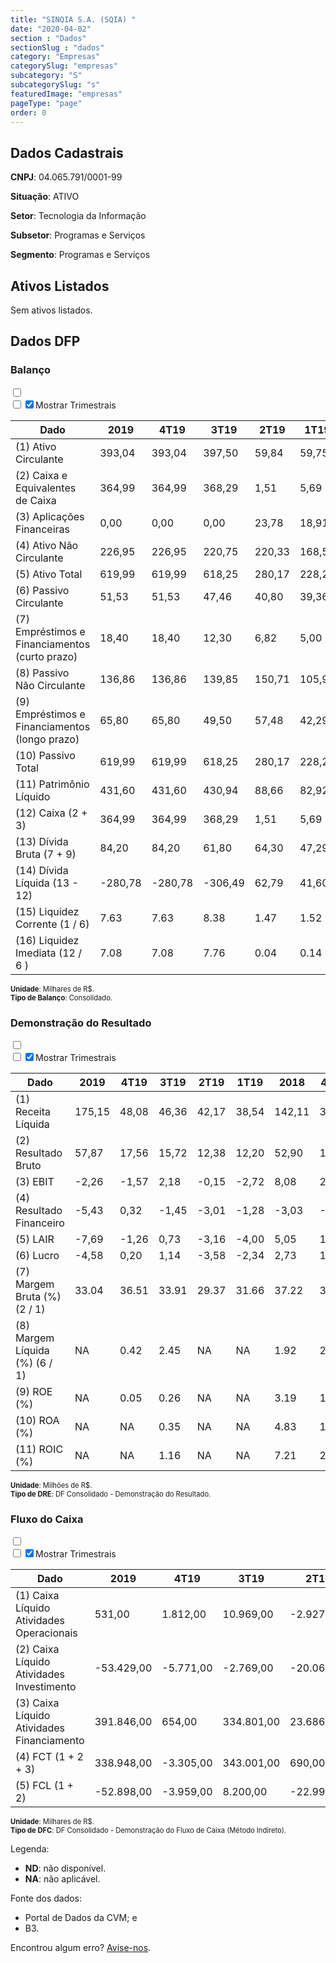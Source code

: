 ```yaml
---  
title: "SINQIA S.A. (SQIA) "  
date: "2020-04-02"  
section : "Dados"  
sectionSlug : "dados"  
category: "Empresas"  
categorySlug: "empresas"  
subcategory: "S"  
subcategorySlug: "s"  
featuredImage: "empresas"  
pageType: "page"  
order: 0  
---
```



## Dados Cadastrais


**CNPJ**: 04.065.791/0001-99

**Situação**: ATIVO

**Setor**: Tecnologia da Informação

**Subsetor**: Programas e Serviços

**Segmento**: Programas e Serviços


## Ativos Listados


Sem ativos listados.




## Dados DFP

### Balanço
  
<input type='checkbox' class='toggleCommand' id='toggleBalanco' name='toggleBalanco'>  
<div class='filter-group-balanco'>  
<div class='check_button_balanco'>  
<label for='toggleBalanco'>  
<input type='checkbox' data-filter-col='trimBalanco'><input type='checkbox' data-filter-col='trimBalanco' checked><span>Mostrar Trimestrais</span>  
</label>  
</div>  
</div>  
<div class='overflow balancoTableWrapper'>  
<table class='balancoTable'>  
<thead>  
<tr>  
<th class='dataHeader fixedLeftColumn'>Dado</th>  
<th>2019</th>  
<th class='trimHeader' data-col='trimBalanco'>4T19</th>  
<th class='trimHeader' data-col='trimBalanco'>3T19</th>  
<th class='trimHeader' data-col='trimBalanco'>2T19</th>  
<th class='trimHeader' data-col='trimBalanco'>1T19</th>  
<th>2018</th>  
<th class='trimHeader' data-col='trimBalanco'>4T18</th>  
<th class='trimHeader' data-col='trimBalanco'>3T18</th>  
<th class='trimHeader' data-col='trimBalanco'>2T18</th>  
<th class='trimHeader' data-col='trimBalanco'>1T18</th>  
<th>2017</th>  
<th class='trimHeader' data-col='trimBalanco'>4T17</th>  
<th class='trimHeader' data-col='trimBalanco'>3T17</th>  
<th class='trimHeader' data-col='trimBalanco'>2T17</th>  
<th class='trimHeader' data-col='trimBalanco'>1T17</th>  
<th>2016</th>  
<th class='trimHeader' data-col='trimBalanco'>4T16</th>  
<th class='trimHeader' data-col='trimBalanco'>3T16</th>  
<th class='trimHeader' data-col='trimBalanco'>2T16</th>  
<th class='trimHeader' data-col='trimBalanco'>1T16</th>  
<th>2015</th>  
<th class='trimHeader' data-col='trimBalanco'>4T15</th>  
<th class='trimHeader' data-col='trimBalanco'>3T15</th>  
<th class='trimHeader' data-col='trimBalanco'>2T15</th>  
<th class='trimHeader' data-col='trimBalanco'>1T15</th>  
<th>2014</th>  
<th class='trimHeader' data-col='trimBalanco'>4T14</th>  
<th class='trimHeader' data-col='trimBalanco'>3T14</th>  
<th class='trimHeader' data-col='trimBalanco'>2T14</th>  
<th class='trimHeader' data-col='trimBalanco'>1T14</th>  
<th>2013</th>  
<th class='trimHeader' data-col='trimBalanco'>4T13</th>  
<th class='trimHeader' data-col='trimBalanco'>3T13</th>  
<th class='trimHeader' data-col='trimBalanco'>2T13</th>  
<th class='trimHeader' data-col='trimBalanco'>1T13</th>  
<th>2012</th>  
<th class='trimHeader' data-col='trimBalanco'>4T12</th>  
<th class='trimHeader' data-col='trimBalanco'>3T12</th>  
<th class='trimHeader' data-col='trimBalanco'>2T12</th>  
<th class='trimHeader' data-col='trimBalanco'>1T12</th>  
<th>2011</th>  
<th class='trimHeader' data-col='trimBalanco'>4T11</th>  
<th class='trimHeader' data-col='trimBalanco'>3T11</th>  
<th class='trimHeader' data-col='trimBalanco'>2T11</th>  
<th class='trimHeader' data-col='trimBalanco'>1T11</th>  
<th>2010</th>  
<th class='trimHeader' data-col='trimBalanco'>4T10</th>  
<th class='trimHeader' data-col='trimBalanco'>3T10</th>  
<th class='trimHeader' data-col='trimBalanco'>2T10</th>  
<th class='trimHeader' data-col='trimBalanco'>1T10</th>  
</tr>  
</thead>  
<tbody>  
<tr class='trContaAtivo'>  
<td class='leftAlignCell rowDescription fixedLeftColumn'>(1) Ativo Circulante</td>  
<td>393,04</td>  
<td data-col='trimBalanco' class='trimData'>393,04</td>  
<td data-col='trimBalanco' class='trimData'>397,50</td>  
<td data-col='trimBalanco' class='trimData'>59,84</td>  
<td data-col='trimBalanco' class='trimData'>59,75</td>  
<td>51,72</td>  
<td data-col='trimBalanco' class='trimData'>51,72</td>  
<td data-col='trimBalanco' class='trimData'>55,01</td>  
<td data-col='trimBalanco' class='trimData'>51,99</td>  
<td data-col='trimBalanco' class='trimData'>49,30</td>  
<td>52,08</td>  
<td data-col='trimBalanco' class='trimData'>52,08</td>  
<td data-col='trimBalanco' class='trimData'>45,08</td>  
<td data-col='trimBalanco' class='trimData'>41,27</td>  
<td data-col='trimBalanco' class='trimData'>41,85</td>  
<td>45,00</td>  
<td data-col='trimBalanco' class='trimData'>45,00</td>  
<td data-col='trimBalanco' class='trimData'>73,42</td>  
<td data-col='trimBalanco' class='trimData'>67,50</td>  
<td data-col='trimBalanco' class='trimData'>67,17</td>  
<td>64,25</td>  
<td data-col='trimBalanco' class='trimData'>64.253,70</td>  
<td data-col='trimBalanco' class='trimData'>66.782,31</td>  
<td data-col='trimBalanco' class='trimData'>55.567,72</td>  
<td data-col='trimBalanco' class='trimData'>59.538,72</td>  
<td>57.129,64</td>  
<td data-col='trimBalanco' class='trimData'>57.520,26</td>  
<td data-col='trimBalanco' class='trimData'>55.742,52</td>  
<td data-col='trimBalanco' class='trimData'>57.129,64</td>  
<td data-col='trimBalanco' class='trimData'>57.129,64</td>  
<td>50.362,77</td>  
<td data-col='trimBalanco' class='trimData'>50.362,77</td>  
<td data-col='trimBalanco' class='trimData'>47.221,21</td>  
<td data-col='trimBalanco' class='trimData'>44.672,70</td>  
<td data-col='trimBalanco' class='trimData'>51.685,45</td>  
<td>19.210,51</td>  
<td data-col='trimBalanco' class='trimData'>19.210,51</td>  
<td data-col='trimBalanco' class='trimData'>15.856,08</td>  
<td data-col='trimBalanco' class='trimData'>12.364,34</td>  
<td data-col='trimBalanco' class='trimData'>9.198,10</td>  
<td>9.357,42</td>  
<td data-col='trimBalanco' class='trimData'>9.357,42</td>  
<td data-col='trimBalanco' class='trimData'>9.357,42</td>  
<td data-col='trimBalanco' class='trimData'>9.357,42</td>  
<td data-col='trimBalanco' class='trimData'>9.357,42</td>  
<td>8.474,63</td>  
<td data-col='trimBalanco' class='trimData'>8.474,63</td>  
<td data-col='trimBalanco' class='trimData'>ND</td>  
<td data-col='trimBalanco' class='trimData'>ND</td>  
<td data-col='trimBalanco' class='trimData'>ND</td>  
</tr>  
<tr class='trContaAtivo'>  
<td class='leftAlignCell rowDescription fixedLeftColumn'>(2) Caixa e Equivalentes de Caixa</td>  
<td>364,99</td>  
<td data-col='trimBalanco' class='trimData'>364,99</td>  
<td data-col='trimBalanco' class='trimData'>368,29</td>  
<td data-col='trimBalanco' class='trimData'>1,51</td>  
<td data-col='trimBalanco' class='trimData'>5,69</td>  
<td>2,32</td>  
<td data-col='trimBalanco' class='trimData'>2,32</td>  
<td data-col='trimBalanco' class='trimData'>0,27</td>  
<td data-col='trimBalanco' class='trimData'>0,18</td>  
<td data-col='trimBalanco' class='trimData'>0,81</td>  
<td>12,01</td>  
<td data-col='trimBalanco' class='trimData'>12,01</td>  
<td data-col='trimBalanco' class='trimData'>6,05</td>  
<td data-col='trimBalanco' class='trimData'>4,22</td>  
<td data-col='trimBalanco' class='trimData'>4,35</td>  
<td>7,45</td>  
<td data-col='trimBalanco' class='trimData'>7,45</td>  
<td data-col='trimBalanco' class='trimData'>2,69</td>  
<td data-col='trimBalanco' class='trimData'>1,51</td>  
<td data-col='trimBalanco' class='trimData'>2,00</td>  
<td>4,81</td>  
<td data-col='trimBalanco' class='trimData'>4.807,58</td>  
<td data-col='trimBalanco' class='trimData'>4.933,24</td>  
<td data-col='trimBalanco' class='trimData'>3.565,89</td>  
<td data-col='trimBalanco' class='trimData'>3.240,33</td>  
<td>1.482,10</td>  
<td data-col='trimBalanco' class='trimData'>1.482,10</td>  
<td data-col='trimBalanco' class='trimData'>1.397,17</td>  
<td data-col='trimBalanco' class='trimData'>1.482,10</td>  
<td data-col='trimBalanco' class='trimData'>1.482,10</td>  
<td>1.706,54</td>  
<td data-col='trimBalanco' class='trimData'>1.706,54</td>  
<td data-col='trimBalanco' class='trimData'>2.020,99</td>  
<td data-col='trimBalanco' class='trimData'>1.940,97</td>  
<td data-col='trimBalanco' class='trimData'>1.322,91</td>  
<td>2.491,75</td>  
<td data-col='trimBalanco' class='trimData'>2.491,75</td>  
<td data-col='trimBalanco' class='trimData'>1.028,55</td>  
<td data-col='trimBalanco' class='trimData'>538,03</td>  
<td data-col='trimBalanco' class='trimData'>492,39</td>  
<td>1.283,30</td>  
<td data-col='trimBalanco' class='trimData'>1.283,30</td>  
<td data-col='trimBalanco' class='trimData'>1.283,30</td>  
<td data-col='trimBalanco' class='trimData'>1.283,30</td>  
<td data-col='trimBalanco' class='trimData'>1.283,30</td>  
<td>1.116,58</td>  
<td data-col='trimBalanco' class='trimData'>1.116,58</td>  
<td data-col='trimBalanco' class='trimData'>ND</td>  
<td data-col='trimBalanco' class='trimData'>ND</td>  
<td data-col='trimBalanco' class='trimData'>ND</td>  
</tr>  
<tr class='trContaAtivo'>  
<td class='leftAlignCell rowDescription fixedLeftColumn'>(3) Aplicações Financeiras</td>  
<td>0,00</td>  
<td data-col='trimBalanco' class='trimData'>0,00</td>  
<td data-col='trimBalanco' class='trimData'>0,00</td>  
<td data-col='trimBalanco' class='trimData'>23,78</td>  
<td data-col='trimBalanco' class='trimData'>18,91</td>  
<td>23,72</td>  
<td data-col='trimBalanco' class='trimData'>23,72</td>  
<td data-col='trimBalanco' class='trimData'>25,13</td>  
<td data-col='trimBalanco' class='trimData'>24,53</td>  
<td data-col='trimBalanco' class='trimData'>22,05</td>  
<td>18,00</td>  
<td data-col='trimBalanco' class='trimData'>18,00</td>  
<td data-col='trimBalanco' class='trimData'>14,53</td>  
<td data-col='trimBalanco' class='trimData'>16,72</td>  
<td data-col='trimBalanco' class='trimData'>19,31</td>  
<td>18,96</td>  
<td data-col='trimBalanco' class='trimData'>18,96</td>  
<td data-col='trimBalanco' class='trimData'>56,88</td>  
<td data-col='trimBalanco' class='trimData'>51,39</td>  
<td data-col='trimBalanco' class='trimData'>48,23</td>  
<td>43,06</td>  
<td data-col='trimBalanco' class='trimData'>43.064,12</td>  
<td data-col='trimBalanco' class='trimData'>45.164,88</td>  
<td data-col='trimBalanco' class='trimData'>35.675,58</td>  
<td data-col='trimBalanco' class='trimData'>43.199,53</td>  
<td>42.623,30</td>  
<td data-col='trimBalanco' class='trimData'>42.623,30</td>  
<td data-col='trimBalanco' class='trimData'>39.466,67</td>  
<td data-col='trimBalanco' class='trimData'>42.623,30</td>  
<td data-col='trimBalanco' class='trimData'>42.623,30</td>  
<td>40.439,73</td>  
<td data-col='trimBalanco' class='trimData'>40.439,73</td>  
<td data-col='trimBalanco' class='trimData'>36.863,78</td>  
<td data-col='trimBalanco' class='trimData'>35.504,19</td>  
<td data-col='trimBalanco' class='trimData'>45.232,63</td>  
<td>11.660,95</td>  
<td data-col='trimBalanco' class='trimData'>11.660,95</td>  
<td data-col='trimBalanco' class='trimData'>4.734,32</td>  
<td data-col='trimBalanco' class='trimData'>2.330,05</td>  
<td data-col='trimBalanco' class='trimData'>350,13</td>  
<td>501,21</td>  
<td data-col='trimBalanco' class='trimData'>501,21</td>  
<td data-col='trimBalanco' class='trimData'>501,21</td>  
<td data-col='trimBalanco' class='trimData'>501,21</td>  
<td data-col='trimBalanco' class='trimData'>501,21</td>  
<td>0,00</td>  
<td data-col='trimBalanco' class='trimData'>0,00</td>  
<td data-col='trimBalanco' class='trimData'>ND</td>  
<td data-col='trimBalanco' class='trimData'>ND</td>  
<td data-col='trimBalanco' class='trimData'>ND</td>  
</tr>  
<tr class='trContaAtivo'>  
<td class='leftAlignCell rowDescription fixedLeftColumn'>(4) Ativo Não Circulante</td>  
<td>226,95</td>  
<td data-col='trimBalanco' class='trimData'>226,95</td>  
<td data-col='trimBalanco' class='trimData'>220,75</td>  
<td data-col='trimBalanco' class='trimData'>220,33</td>  
<td data-col='trimBalanco' class='trimData'>168,51</td>  
<td>115,71</td>  
<td data-col='trimBalanco' class='trimData'>115,71</td>  
<td data-col='trimBalanco' class='trimData'>102,09</td>  
<td data-col='trimBalanco' class='trimData'>102,30</td>  
<td data-col='trimBalanco' class='trimData'>103,42</td>  
<td>105,43</td>  
<td data-col='trimBalanco' class='trimData'>105,43</td>  
<td data-col='trimBalanco' class='trimData'>105,84</td>  
<td data-col='trimBalanco' class='trimData'>107,66</td>  
<td data-col='trimBalanco' class='trimData'>108,89</td>  
<td>110,33</td>  
<td data-col='trimBalanco' class='trimData'>110,33</td>  
<td data-col='trimBalanco' class='trimData'>32,65</td>  
<td data-col='trimBalanco' class='trimData'>33,23</td>  
<td data-col='trimBalanco' class='trimData'>33,75</td>  
<td>33,95</td>  
<td data-col='trimBalanco' class='trimData'>33.950,76</td>  
<td data-col='trimBalanco' class='trimData'>33.058,72</td>  
<td data-col='trimBalanco' class='trimData'>34.338,88</td>  
<td data-col='trimBalanco' class='trimData'>35.337,90</td>  
<td>28.100,62</td>  
<td data-col='trimBalanco' class='trimData'>28.559,36</td>  
<td data-col='trimBalanco' class='trimData'>30.898,55</td>  
<td data-col='trimBalanco' class='trimData'>28.100,62</td>  
<td data-col='trimBalanco' class='trimData'>28.949,97</td>  
<td>29.127,01</td>  
<td data-col='trimBalanco' class='trimData'>29.127,01</td>  
<td data-col='trimBalanco' class='trimData'>30.374,31</td>  
<td data-col='trimBalanco' class='trimData'>30.807,55</td>  
<td data-col='trimBalanco' class='trimData'>15.633,57</td>  
<td>14.493,70</td>  
<td data-col='trimBalanco' class='trimData'>14.493,70</td>  
<td data-col='trimBalanco' class='trimData'>14.994,10</td>  
<td data-col='trimBalanco' class='trimData'>15.240,18</td>  
<td data-col='trimBalanco' class='trimData'>15.346,94</td>  
<td>15.515,55</td>  
<td data-col='trimBalanco' class='trimData'>15.515,55</td>  
<td data-col='trimBalanco' class='trimData'>15.515,55</td>  
<td data-col='trimBalanco' class='trimData'>15.515,55</td>  
<td data-col='trimBalanco' class='trimData'>15.515,55</td>  
<td>16.564,19</td>  
<td data-col='trimBalanco' class='trimData'>16.564,19</td>  
<td data-col='trimBalanco' class='trimData'>ND</td>  
<td data-col='trimBalanco' class='trimData'>ND</td>  
<td data-col='trimBalanco' class='trimData'>ND</td>  
</tr>  
<tr class='trContaAtivo'>  
<td class='leftAlignCell rowDescription fixedLeftColumn'>(5) Ativo Total</td>  
<td>619,99</td>  
<td data-col='trimBalanco' class='trimData'>619,99</td>  
<td data-col='trimBalanco' class='trimData'>618,25</td>  
<td data-col='trimBalanco' class='trimData'>280,17</td>  
<td data-col='trimBalanco' class='trimData'>228,26</td>  
<td>167,43</td>  
<td data-col='trimBalanco' class='trimData'>167,43</td>  
<td data-col='trimBalanco' class='trimData'>157,10</td>  
<td data-col='trimBalanco' class='trimData'>154,29</td>  
<td data-col='trimBalanco' class='trimData'>152,72</td>  
<td>157,50</td>  
<td data-col='trimBalanco' class='trimData'>157,50</td>  
<td data-col='trimBalanco' class='trimData'>150,92</td>  
<td data-col='trimBalanco' class='trimData'>148,93</td>  
<td data-col='trimBalanco' class='trimData'>150,75</td>  
<td>155,32</td>  
<td data-col='trimBalanco' class='trimData'>155,32</td>  
<td data-col='trimBalanco' class='trimData'>106,06</td>  
<td data-col='trimBalanco' class='trimData'>100,73</td>  
<td data-col='trimBalanco' class='trimData'>100,91</td>  
<td>98,20</td>  
<td data-col='trimBalanco' class='trimData'>98.204,46</td>  
<td data-col='trimBalanco' class='trimData'>99.841,03</td>  
<td data-col='trimBalanco' class='trimData'>89.906,61</td>  
<td data-col='trimBalanco' class='trimData'>94.876,62</td>  
<td>85.230,26</td>  
<td data-col='trimBalanco' class='trimData'>86.079,62</td>  
<td data-col='trimBalanco' class='trimData'>86.641,07</td>  
<td data-col='trimBalanco' class='trimData'>85.230,26</td>  
<td data-col='trimBalanco' class='trimData'>86.079,62</td>  
<td>79.489,78</td>  
<td data-col='trimBalanco' class='trimData'>79.489,78</td>  
<td data-col='trimBalanco' class='trimData'>77.595,52</td>  
<td data-col='trimBalanco' class='trimData'>75.480,25</td>  
<td data-col='trimBalanco' class='trimData'>67.319,02</td>  
<td>33.704,20</td>  
<td data-col='trimBalanco' class='trimData'>33.704,20</td>  
<td data-col='trimBalanco' class='trimData'>30.850,18</td>  
<td data-col='trimBalanco' class='trimData'>27.604,52</td>  
<td data-col='trimBalanco' class='trimData'>24.545,04</td>  
<td>24.872,97</td>  
<td data-col='trimBalanco' class='trimData'>24.872,97</td>  
<td data-col='trimBalanco' class='trimData'>24.872,97</td>  
<td data-col='trimBalanco' class='trimData'>24.872,97</td>  
<td data-col='trimBalanco' class='trimData'>24.872,97</td>  
<td>25.038,82</td>  
<td data-col='trimBalanco' class='trimData'>25.038,82</td>  
<td data-col='trimBalanco' class='trimData'>ND</td>  
<td data-col='trimBalanco' class='trimData'>ND</td>  
<td data-col='trimBalanco' class='trimData'>ND</td>  
</tr>  
<tr class='trContaPassivo'>  
<td class='leftAlignCell rowDescription fixedLeftColumn'>(6) Passivo Circulante</td>  
<td>51,53</td>  
<td data-col='trimBalanco' class='trimData'>51,53</td>  
<td data-col='trimBalanco' class='trimData'>47,46</td>  
<td data-col='trimBalanco' class='trimData'>40,80</td>  
<td data-col='trimBalanco' class='trimData'>39,36</td>  
<td>33,63</td>  
<td data-col='trimBalanco' class='trimData'>33,63</td>  
<td data-col='trimBalanco' class='trimData'>28,52</td>  
<td data-col='trimBalanco' class='trimData'>24,70</td>  
<td data-col='trimBalanco' class='trimData'>31,37</td>  
<td>34,17</td>  
<td data-col='trimBalanco' class='trimData'>34,17</td>  
<td data-col='trimBalanco' class='trimData'>33,40</td>  
<td data-col='trimBalanco' class='trimData'>30,68</td>  
<td data-col='trimBalanco' class='trimData'>33,83</td>  
<td>36,80</td>  
<td data-col='trimBalanco' class='trimData'>36,80</td>  
<td data-col='trimBalanco' class='trimData'>31,60</td>  
<td data-col='trimBalanco' class='trimData'>27,10</td>  
<td data-col='trimBalanco' class='trimData'>17,46</td>  
<td>14,80</td>  
<td data-col='trimBalanco' class='trimData'>14.801,24</td>  
<td data-col='trimBalanco' class='trimData'>16.626,23</td>  
<td data-col='trimBalanco' class='trimData'>13.863,87</td>  
<td data-col='trimBalanco' class='trimData'>20.906,56</td>  
<td>17.021,16</td>  
<td data-col='trimBalanco' class='trimData'>17.870,52</td>  
<td data-col='trimBalanco' class='trimData'>16.320,75</td>  
<td data-col='trimBalanco' class='trimData'>17.021,16</td>  
<td data-col='trimBalanco' class='trimData'>17.870,52</td>  
<td>11.410,32</td>  
<td data-col='trimBalanco' class='trimData'>11.410,32</td>  
<td data-col='trimBalanco' class='trimData'>10.752,58</td>  
<td data-col='trimBalanco' class='trimData'>10.827,75</td>  
<td data-col='trimBalanco' class='trimData'>7.906,99</td>  
<td>7.985,47</td>  
<td data-col='trimBalanco' class='trimData'>7.985,47</td>  
<td data-col='trimBalanco' class='trimData'>7.149,37</td>  
<td data-col='trimBalanco' class='trimData'>6.515,19</td>  
<td data-col='trimBalanco' class='trimData'>6.963,09</td>  
<td>7.635,31</td>  
<td data-col='trimBalanco' class='trimData'>7.635,31</td>  
<td data-col='trimBalanco' class='trimData'>7.635,31</td>  
<td data-col='trimBalanco' class='trimData'>7.635,31</td>  
<td data-col='trimBalanco' class='trimData'>7.635,31</td>  
<td>7.091,53</td>  
<td data-col='trimBalanco' class='trimData'>7.091,53</td>  
<td data-col='trimBalanco' class='trimData'>ND</td>  
<td data-col='trimBalanco' class='trimData'>ND</td>  
<td data-col='trimBalanco' class='trimData'>ND</td>  
</tr>  
<tr class='trContaPassivo'>  
<td class='leftAlignCell rowDescription fixedLeftColumn'>(7) Empréstimos e Financiamentos (curto prazo)</td>  
<td>18,40</td>  
<td data-col='trimBalanco' class='trimData'>18,40</td>  
<td data-col='trimBalanco' class='trimData'>12,30</td>  
<td data-col='trimBalanco' class='trimData'>6,82</td>  
<td data-col='trimBalanco' class='trimData'>5,00</td>  
<td>3,96</td>  
<td data-col='trimBalanco' class='trimData'>3,96</td>  
<td data-col='trimBalanco' class='trimData'>3,70</td>  
<td data-col='trimBalanco' class='trimData'>3,72</td>  
<td data-col='trimBalanco' class='trimData'>3,71</td>  
<td>6,53</td>  
<td data-col='trimBalanco' class='trimData'>6,53</td>  
<td data-col='trimBalanco' class='trimData'>6,91</td>  
<td data-col='trimBalanco' class='trimData'>7,77</td>  
<td data-col='trimBalanco' class='trimData'>6,78</td>  
<td>7,38</td>  
<td data-col='trimBalanco' class='trimData'>7,38</td>  
<td data-col='trimBalanco' class='trimData'>16,30</td>  
<td data-col='trimBalanco' class='trimData'>12,43</td>  
<td data-col='trimBalanco' class='trimData'>1,43</td>  
<td>1,26</td>  
<td data-col='trimBalanco' class='trimData'>1.258,34</td>  
<td data-col='trimBalanco' class='trimData'>1.229,55</td>  
<td data-col='trimBalanco' class='trimData'>1.199,48</td>  
<td data-col='trimBalanco' class='trimData'>1.168,09</td>  
<td>1.135,34</td>  
<td data-col='trimBalanco' class='trimData'>1.135,34</td>  
<td data-col='trimBalanco' class='trimData'>1.101,18</td>  
<td data-col='trimBalanco' class='trimData'>1.135,34</td>  
<td data-col='trimBalanco' class='trimData'>1.135,34</td>  
<td>1.496,45</td>  
<td data-col='trimBalanco' class='trimData'>1.496,45</td>  
<td data-col='trimBalanco' class='trimData'>1.550,87</td>  
<td data-col='trimBalanco' class='trimData'>1.525,25</td>  
<td data-col='trimBalanco' class='trimData'>1.344,92</td>  
<td>2.160,62</td>  
<td data-col='trimBalanco' class='trimData'>2.160,62</td>  
<td data-col='trimBalanco' class='trimData'>1.223,65</td>  
<td data-col='trimBalanco' class='trimData'>1.346,28</td>  
<td data-col='trimBalanco' class='trimData'>2.479,64</td>  
<td>3.125,28</td>  
<td data-col='trimBalanco' class='trimData'>3.125,28</td>  
<td data-col='trimBalanco' class='trimData'>3.125,28</td>  
<td data-col='trimBalanco' class='trimData'>3.125,28</td>  
<td data-col='trimBalanco' class='trimData'>3.125,28</td>  
<td>1.271,87</td>  
<td data-col='trimBalanco' class='trimData'>1.271,87</td>  
<td data-col='trimBalanco' class='trimData'>ND</td>  
<td data-col='trimBalanco' class='trimData'>ND</td>  
<td data-col='trimBalanco' class='trimData'>ND</td>  
</tr>  
<tr class='trContaPassivo'>  
<td class='leftAlignCell rowDescription fixedLeftColumn'>(8) Passivo Não Circulante</td>  
<td>136,86</td>  
<td data-col='trimBalanco' class='trimData'>136,86</td>  
<td data-col='trimBalanco' class='trimData'>139,85</td>  
<td data-col='trimBalanco' class='trimData'>150,71</td>  
<td data-col='trimBalanco' class='trimData'>105,99</td>  
<td>48,45</td>  
<td data-col='trimBalanco' class='trimData'>48,45</td>  
<td data-col='trimBalanco' class='trimData'>43,58</td>  
<td data-col='trimBalanco' class='trimData'>45,90</td>  
<td data-col='trimBalanco' class='trimData'>47,59</td>  
<td>47,72</td>  
<td data-col='trimBalanco' class='trimData'>47,72</td>  
<td data-col='trimBalanco' class='trimData'>42,67</td>  
<td data-col='trimBalanco' class='trimData'>45,91</td>  
<td data-col='trimBalanco' class='trimData'>46,09</td>  
<td>48,27</td>  
<td data-col='trimBalanco' class='trimData'>48,27</td>  
<td data-col='trimBalanco' class='trimData'>4,23</td>  
<td data-col='trimBalanco' class='trimData'>4,71</td>  
<td data-col='trimBalanco' class='trimData'>16,66</td>  
<td>17,32</td>  
<td data-col='trimBalanco' class='trimData'>17.320,89</td>  
<td data-col='trimBalanco' class='trimData'>18.000,14</td>  
<td data-col='trimBalanco' class='trimData'>11.774,16</td>  
<td data-col='trimBalanco' class='trimData'>12.465,79</td>  
<td>8.308,85</td>  
<td data-col='trimBalanco' class='trimData'>8.308,85</td>  
<td data-col='trimBalanco' class='trimData'>8.950,18</td>  
<td data-col='trimBalanco' class='trimData'>8.308,85</td>  
<td data-col='trimBalanco' class='trimData'>8.308,85</td>  
<td>11.002,94</td>  
<td data-col='trimBalanco' class='trimData'>11.002,94</td>  
<td data-col='trimBalanco' class='trimData'>11.799,50</td>  
<td data-col='trimBalanco' class='trimData'>11.440,69</td>  
<td data-col='trimBalanco' class='trimData'>7.909,63</td>  
<td>11.608,72</td>  
<td data-col='trimBalanco' class='trimData'>11.608,72</td>  
<td data-col='trimBalanco' class='trimData'>9.146,19</td>  
<td data-col='trimBalanco' class='trimData'>8.294,07</td>  
<td data-col='trimBalanco' class='trimData'>6.308,49</td>  
<td>6.862,62</td>  
<td data-col='trimBalanco' class='trimData'>6.862,62</td>  
<td data-col='trimBalanco' class='trimData'>6.862,62</td>  
<td data-col='trimBalanco' class='trimData'>6.862,62</td>  
<td data-col='trimBalanco' class='trimData'>6.862,62</td>  
<td>8.005,36</td>  
<td data-col='trimBalanco' class='trimData'>8.005,36</td>  
<td data-col='trimBalanco' class='trimData'>ND</td>  
<td data-col='trimBalanco' class='trimData'>ND</td>  
<td data-col='trimBalanco' class='trimData'>ND</td>  
</tr>  
<tr class='trContaPassivo'>  
<td class='leftAlignCell rowDescription fixedLeftColumn'>(9) Empréstimos e Financiamentos (longo prazo)</td>  
<td>65,80</td>  
<td data-col='trimBalanco' class='trimData'>65,80</td>  
<td data-col='trimBalanco' class='trimData'>49,50</td>  
<td data-col='trimBalanco' class='trimData'>57,48</td>  
<td data-col='trimBalanco' class='trimData'>42,29</td>  
<td>10,65</td>  
<td data-col='trimBalanco' class='trimData'>10,65</td>  
<td data-col='trimBalanco' class='trimData'>11,64</td>  
<td data-col='trimBalanco' class='trimData'>12,55</td>  
<td data-col='trimBalanco' class='trimData'>13,53</td>  
<td>15,33</td>  
<td data-col='trimBalanco' class='trimData'>15,33</td>  
<td data-col='trimBalanco' class='trimData'>9,90</td>  
<td data-col='trimBalanco' class='trimData'>10,80</td>  
<td data-col='trimBalanco' class='trimData'>10,38</td>  
<td>11,83</td>  
<td data-col='trimBalanco' class='trimData'>11,83</td>  
<td data-col='trimBalanco' class='trimData'>0,65</td>  
<td data-col='trimBalanco' class='trimData'>0,95</td>  
<td data-col='trimBalanco' class='trimData'>12,31</td>  
<td>12,60</td>  
<td data-col='trimBalanco' class='trimData'>12.597,40</td>  
<td data-col='trimBalanco' class='trimData'>12.922,39</td>  
<td data-col='trimBalanco' class='trimData'>6.240,65</td>  
<td data-col='trimBalanco' class='trimData'>6.551,87</td>  
<td>2.855,73</td>  
<td data-col='trimBalanco' class='trimData'>2.855,73</td>  
<td data-col='trimBalanco' class='trimData'>3.151,93</td>  
<td data-col='trimBalanco' class='trimData'>2.855,73</td>  
<td data-col='trimBalanco' class='trimData'>2.855,73</td>  
<td>3.991,07</td>  
<td data-col='trimBalanco' class='trimData'>3.991,07</td>  
<td data-col='trimBalanco' class='trimData'>4.253,10</td>  
<td data-col='trimBalanco' class='trimData'>3.395,25</td>  
<td data-col='trimBalanco' class='trimData'>3.941,87</td>  
<td>7.462,81</td>  
<td data-col='trimBalanco' class='trimData'>7.462,81</td>  
<td data-col='trimBalanco' class='trimData'>4.606,57</td>  
<td data-col='trimBalanco' class='trimData'>3.727,33</td>  
<td data-col='trimBalanco' class='trimData'>1.601,09</td>  
<td>1.930,78</td>  
<td data-col='trimBalanco' class='trimData'>1.930,78</td>  
<td data-col='trimBalanco' class='trimData'>1.930,78</td>  
<td data-col='trimBalanco' class='trimData'>1.930,78</td>  
<td data-col='trimBalanco' class='trimData'>1.930,78</td>  
<td>2.992,98</td>  
<td data-col='trimBalanco' class='trimData'>2.992,98</td>  
<td data-col='trimBalanco' class='trimData'>ND</td>  
<td data-col='trimBalanco' class='trimData'>ND</td>  
<td data-col='trimBalanco' class='trimData'>ND</td>  
</tr>  
<tr class='trContaPassivo'>  
<td class='leftAlignCell rowDescription fixedLeftColumn'>(10) Passivo Total</td>  
<td>619,99</td>  
<td data-col='trimBalanco' class='trimData'>619,99</td>  
<td data-col='trimBalanco' class='trimData'>618,25</td>  
<td data-col='trimBalanco' class='trimData'>280,17</td>  
<td data-col='trimBalanco' class='trimData'>228,26</td>  
<td>167,43</td>  
<td data-col='trimBalanco' class='trimData'>167,43</td>  
<td data-col='trimBalanco' class='trimData'>157,10</td>  
<td data-col='trimBalanco' class='trimData'>154,29</td>  
<td data-col='trimBalanco' class='trimData'>152,72</td>  
<td>157,50</td>  
<td data-col='trimBalanco' class='trimData'>157,50</td>  
<td data-col='trimBalanco' class='trimData'>150,92</td>  
<td data-col='trimBalanco' class='trimData'>148,93</td>  
<td data-col='trimBalanco' class='trimData'>150,75</td>  
<td>155,32</td>  
<td data-col='trimBalanco' class='trimData'>155,32</td>  
<td data-col='trimBalanco' class='trimData'>106,06</td>  
<td data-col='trimBalanco' class='trimData'>100,73</td>  
<td data-col='trimBalanco' class='trimData'>100,91</td>  
<td>98,20</td>  
<td data-col='trimBalanco' class='trimData'>98.204,46</td>  
<td data-col='trimBalanco' class='trimData'>99.841,03</td>  
<td data-col='trimBalanco' class='trimData'>89.906,61</td>  
<td data-col='trimBalanco' class='trimData'>94.876,62</td>  
<td>85.230,26</td>  
<td data-col='trimBalanco' class='trimData'>86.079,62</td>  
<td data-col='trimBalanco' class='trimData'>86.641,07</td>  
<td data-col='trimBalanco' class='trimData'>85.230,26</td>  
<td data-col='trimBalanco' class='trimData'>86.079,62</td>  
<td>79.489,78</td>  
<td data-col='trimBalanco' class='trimData'>79.489,78</td>  
<td data-col='trimBalanco' class='trimData'>77.595,52</td>  
<td data-col='trimBalanco' class='trimData'>75.480,25</td>  
<td data-col='trimBalanco' class='trimData'>67.319,02</td>  
<td>33.704,20</td>  
<td data-col='trimBalanco' class='trimData'>33.704,20</td>  
<td data-col='trimBalanco' class='trimData'>30.850,18</td>  
<td data-col='trimBalanco' class='trimData'>27.604,52</td>  
<td data-col='trimBalanco' class='trimData'>24.545,04</td>  
<td>24.872,97</td>  
<td data-col='trimBalanco' class='trimData'>24.872,97</td>  
<td data-col='trimBalanco' class='trimData'>24.872,97</td>  
<td data-col='trimBalanco' class='trimData'>24.872,97</td>  
<td data-col='trimBalanco' class='trimData'>24.872,97</td>  
<td>25.038,82</td>  
<td data-col='trimBalanco' class='trimData'>25.038,82</td>  
<td data-col='trimBalanco' class='trimData'>ND</td>  
<td data-col='trimBalanco' class='trimData'>ND</td>  
<td data-col='trimBalanco' class='trimData'>ND</td>  
</tr>  
<tr class='trContaPassivo'>  
<td class='leftAlignCell rowDescription fixedLeftColumn'>(11) Patrimônio Líquido</td>  
<td>431,60</td>  
<td data-col='trimBalanco' class='trimData'>431,60</td>  
<td data-col='trimBalanco' class='trimData'>430,94</td>  
<td data-col='trimBalanco' class='trimData'>88,66</td>  
<td data-col='trimBalanco' class='trimData'>82,92</td>  
<td>85,35</td>  
<td data-col='trimBalanco' class='trimData'>85,35</td>  
<td data-col='trimBalanco' class='trimData'>85,00</td>  
<td data-col='trimBalanco' class='trimData'>83,68</td>  
<td data-col='trimBalanco' class='trimData'>73,77</td>  
<td>75,61</td>  
<td data-col='trimBalanco' class='trimData'>75,61</td>  
<td data-col='trimBalanco' class='trimData'>74,85</td>  
<td data-col='trimBalanco' class='trimData'>72,34</td>  
<td data-col='trimBalanco' class='trimData'>70,83</td>  
<td>70,25</td>  
<td data-col='trimBalanco' class='trimData'>70,25</td>  
<td data-col='trimBalanco' class='trimData'>70,24</td>  
<td data-col='trimBalanco' class='trimData'>68,92</td>  
<td data-col='trimBalanco' class='trimData'>66,80</td>  
<td>66,08</td>  
<td data-col='trimBalanco' class='trimData'>66.082,33</td>  
<td data-col='trimBalanco' class='trimData'>65.214,65</td>  
<td data-col='trimBalanco' class='trimData'>64.268,57</td>  
<td data-col='trimBalanco' class='trimData'>61.504,28</td>  
<td>59.900,25</td>  
<td data-col='trimBalanco' class='trimData'>59.900,25</td>  
<td data-col='trimBalanco' class='trimData'>61.370,14</td>  
<td data-col='trimBalanco' class='trimData'>59.900,25</td>  
<td data-col='trimBalanco' class='trimData'>59.900,25</td>  
<td>57.076,52</td>  
<td data-col='trimBalanco' class='trimData'>57.076,52</td>  
<td data-col='trimBalanco' class='trimData'>55.043,45</td>  
<td data-col='trimBalanco' class='trimData'>53.211,81</td>  
<td data-col='trimBalanco' class='trimData'>51.502,39</td>  
<td>14.110,01</td>  
<td data-col='trimBalanco' class='trimData'>14.110,01</td>  
<td data-col='trimBalanco' class='trimData'>14.554,62</td>  
<td data-col='trimBalanco' class='trimData'>12.795,27</td>  
<td data-col='trimBalanco' class='trimData'>11.273,46</td>  
<td>10.375,04</td>  
<td data-col='trimBalanco' class='trimData'>10.375,04</td>  
<td data-col='trimBalanco' class='trimData'>10.375,04</td>  
<td data-col='trimBalanco' class='trimData'>10.375,04</td>  
<td data-col='trimBalanco' class='trimData'>10.375,04</td>  
<td>9.941,93</td>  
<td data-col='trimBalanco' class='trimData'>9.941,93</td>  
<td data-col='trimBalanco' class='trimData'>ND</td>  
<td data-col='trimBalanco' class='trimData'>ND</td>  
<td data-col='trimBalanco' class='trimData'>ND</td>  
</tr>  
<tr>  
<td class='leftAlignCell rowDescription fixedLeftColumn'>(12) Caixa (2 + 3)</td>  
<td class='positiveNumber'>364,99</td>  
<td class='positiveNumber trimData' data-col='trimBalanco'>364,99</td>  
<td class='positiveNumber trimData' data-col='trimBalanco'>368,29</td>  
<td class='positiveNumber trimData' data-col='trimBalanco'>1,51</td>  
<td class='positiveNumber trimData' data-col='trimBalanco'>5,69</td>  
<td class='positiveNumber'>26,04</td>  
<td class='positiveNumber trimData' data-col='trimBalanco'>2,32</td>  
<td class='positiveNumber trimData' data-col='trimBalanco'>0,27</td>  
<td class='positiveNumber trimData' data-col='trimBalanco'>0,18</td>  
<td class='positiveNumber trimData' data-col='trimBalanco'>0,81</td>  
<td class='positiveNumber'>30,00</td>  
<td class='positiveNumber trimData' data-col='trimBalanco'>12,01</td>  
<td class='positiveNumber trimData' data-col='trimBalanco'>6,05</td>  
<td class='positiveNumber trimData' data-col='trimBalanco'>4,22</td>  
<td class='positiveNumber trimData' data-col='trimBalanco'>4,35</td>  
<td class='positiveNumber'>26,41</td>  
<td class='positiveNumber trimData' data-col='trimBalanco'>7,45</td>  
<td class='positiveNumber trimData' data-col='trimBalanco'>2,69</td>  
<td class='positiveNumber trimData' data-col='trimBalanco'>1,51</td>  
<td class='positiveNumber trimData' data-col='trimBalanco'>2,00</td>  
<td class='positiveNumber'>47,87</td>  
<td class='positiveNumber trimData' data-col='trimBalanco'>4.807,58</td>  
<td class='positiveNumber trimData' data-col='trimBalanco'>4.933,24</td>  
<td class='positiveNumber trimData' data-col='trimBalanco'>3.565,89</td>  
<td class='positiveNumber trimData' data-col='trimBalanco'>3.240,33</td>  
<td class='positiveNumber'>44.105,41</td>  
<td class='positiveNumber trimData' data-col='trimBalanco'>1.482,10</td>  
<td class='positiveNumber trimData' data-col='trimBalanco'>1.397,17</td>  
<td class='positiveNumber trimData' data-col='trimBalanco'>1.482,10</td>  
<td class='positiveNumber trimData' data-col='trimBalanco'>1.482,10</td>  
<td class='positiveNumber'>42.146,28</td>  
<td class='positiveNumber trimData' data-col='trimBalanco'>1.706,54</td>  
<td class='positiveNumber trimData' data-col='trimBalanco'>2.020,99</td>  
<td class='positiveNumber trimData' data-col='trimBalanco'>1.940,97</td>  
<td class='positiveNumber trimData' data-col='trimBalanco'>1.322,91</td>  
<td class='positiveNumber'>14.152,70</td>  
<td class='positiveNumber trimData' data-col='trimBalanco'>2.491,75</td>  
<td class='positiveNumber trimData' data-col='trimBalanco'>1.028,55</td>  
<td class='positiveNumber trimData' data-col='trimBalanco'>538,03</td>  
<td class='positiveNumber trimData' data-col='trimBalanco'>492,39</td>  
<td class='positiveNumber'>1.784,51</td>  
<td class='positiveNumber trimData' data-col='trimBalanco'>1.283,30</td>  
<td class='positiveNumber trimData' data-col='trimBalanco'>1.283,30</td>  
<td class='positiveNumber trimData' data-col='trimBalanco'>1.283,30</td>  
<td class='positiveNumber trimData' data-col='trimBalanco'>1.283,30</td>  
<td class='positiveNumber'>1.116,58</td>  
<td class='positiveNumber trimData' data-col='trimBalanco'>1.116,58</td>  
<td data-col='trimBalanco' class='trimData'>ND</td>  
<td data-col='trimBalanco' class='trimData'>ND</td>  
<td data-col='trimBalanco' class='trimData'>ND</td>  
</tr>  
<tr class='trDividaBruta'>  
<td class='leftAlignCell rowDescription fixedLeftColumn'>(13) Dívida Bruta (7 + 9)</td>  
<td class='negativeNumber'>84,20</td>  
<td class='negativeNumber trimData' data-col='trimBalanco'>84,20</td>  
<td class='negativeNumber trimData' data-col='trimBalanco'>61,80</td>  
<td class='negativeNumber trimData' data-col='trimBalanco'>64,30</td>  
<td class='negativeNumber trimData' data-col='trimBalanco'>47,29</td>  
<td class='negativeNumber'>14,61</td>  
<td class='negativeNumber trimData' data-col='trimBalanco'>14,61</td>  
<td class='negativeNumber trimData' data-col='trimBalanco'>15,34</td>  
<td class='negativeNumber trimData' data-col='trimBalanco'>16,27</td>  
<td class='negativeNumber trimData' data-col='trimBalanco'>17,24</td>  
<td class='negativeNumber'>21,86</td>  
<td class='negativeNumber trimData' data-col='trimBalanco'>21,86</td>  
<td class='negativeNumber trimData' data-col='trimBalanco'>16,81</td>  
<td class='negativeNumber trimData' data-col='trimBalanco'>18,57</td>  
<td class='negativeNumber trimData' data-col='trimBalanco'>17,16</td>  
<td class='negativeNumber'>19,21</td>  
<td class='negativeNumber trimData' data-col='trimBalanco'>19,21</td>  
<td class='negativeNumber trimData' data-col='trimBalanco'>16,95</td>  
<td class='negativeNumber trimData' data-col='trimBalanco'>13,38</td>  
<td class='negativeNumber trimData' data-col='trimBalanco'>13,73</td>  
<td class='negativeNumber'>13,86</td>  
<td class='negativeNumber trimData' data-col='trimBalanco'>13.855,75</td>  
<td class='negativeNumber trimData' data-col='trimBalanco'>14.151,94</td>  
<td class='negativeNumber trimData' data-col='trimBalanco'>7.440,13</td>  
<td class='negativeNumber trimData' data-col='trimBalanco'>7.719,96</td>  
<td class='negativeNumber'>3.991,08</td>  
<td class='negativeNumber trimData' data-col='trimBalanco'>3.991,08</td>  
<td class='negativeNumber trimData' data-col='trimBalanco'>4.253,11</td>  
<td class='negativeNumber trimData' data-col='trimBalanco'>3.991,08</td>  
<td class='negativeNumber trimData' data-col='trimBalanco'>3.991,08</td>  
<td class='negativeNumber'>5.487,52</td>  
<td class='negativeNumber trimData' data-col='trimBalanco'>5.487,52</td>  
<td class='negativeNumber trimData' data-col='trimBalanco'>5.803,97</td>  
<td class='negativeNumber trimData' data-col='trimBalanco'>4.920,51</td>  
<td class='negativeNumber trimData' data-col='trimBalanco'>5.286,79</td>  
<td class='negativeNumber'>9.623,43</td>  
<td class='negativeNumber trimData' data-col='trimBalanco'>9.623,43</td>  
<td class='negativeNumber trimData' data-col='trimBalanco'>5.830,23</td>  
<td class='negativeNumber trimData' data-col='trimBalanco'>5.073,60</td>  
<td class='negativeNumber trimData' data-col='trimBalanco'>4.080,72</td>  
<td class='negativeNumber'>5.056,06</td>  
<td class='negativeNumber trimData' data-col='trimBalanco'>5.056,06</td>  
<td class='negativeNumber trimData' data-col='trimBalanco'>5.056,06</td>  
<td class='negativeNumber trimData' data-col='trimBalanco'>5.056,06</td>  
<td class='negativeNumber trimData' data-col='trimBalanco'>5.056,06</td>  
<td class='negativeNumber'>4.264,85</td>  
<td class='negativeNumber trimData' data-col='trimBalanco'>4.264,85</td>  
<td data-col='trimBalanco' class='trimData'>ND</td>  
<td data-col='trimBalanco' class='trimData'>ND</td>  
<td data-col='trimBalanco' class='trimData'>ND</td>  
</tr>  
<tr>  
<td class='leftAlignCell rowDescription fixedLeftColumn'>(14) Dívida Líquida  (13 - 12)</td>  
<td class='positiveNumber'>-280,78</td>  
<td class='positiveNumber trimData' data-col='trimBalanco'>-280,78</td>  
<td class='positiveNumber trimData' data-col='trimBalanco'>-306,49</td>  
<td class='negativeNumber trimData' data-col='trimBalanco'>62,79</td>  
<td class='negativeNumber trimData' data-col='trimBalanco'>41,60</td>  
<td class='positiveNumber'>-11,43</td>  
<td class='negativeNumber trimData' data-col='trimBalanco'>12,29</td>  
<td class='negativeNumber trimData' data-col='trimBalanco'>15,07</td>  
<td class='negativeNumber trimData' data-col='trimBalanco'>16,09</td>  
<td class='negativeNumber trimData' data-col='trimBalanco'>16,42</td>  
<td class='positiveNumber'>-8,14</td>  
<td class='negativeNumber trimData' data-col='trimBalanco'>9,85</td>  
<td class='negativeNumber trimData' data-col='trimBalanco'>10,76</td>  
<td class='negativeNumber trimData' data-col='trimBalanco'>14,34</td>  
<td class='negativeNumber trimData' data-col='trimBalanco'>12,81</td>  
<td class='positiveNumber'>-7,19</td>  
<td class='negativeNumber trimData' data-col='trimBalanco'>11,77</td>  
<td class='negativeNumber trimData' data-col='trimBalanco'>14,26</td>  
<td class='negativeNumber trimData' data-col='trimBalanco'>11,87</td>  
<td class='negativeNumber trimData' data-col='trimBalanco'>11,73</td>  
<td class='positiveNumber'>-34,02</td>  
<td class='negativeNumber trimData' data-col='trimBalanco'>9.048,17</td>  
<td class='negativeNumber trimData' data-col='trimBalanco'>9.218,69</td>  
<td class='negativeNumber trimData' data-col='trimBalanco'>3.874,23</td>  
<td class='negativeNumber trimData' data-col='trimBalanco'>4.479,63</td>  
<td class='positiveNumber'>-40.114,33</td>  
<td class='negativeNumber trimData' data-col='trimBalanco'>2.508,97</td>  
<td class='negativeNumber trimData' data-col='trimBalanco'>2.855,93</td>  
<td class='negativeNumber trimData' data-col='trimBalanco'>2.508,97</td>  
<td class='negativeNumber trimData' data-col='trimBalanco'>2.508,97</td>  
<td class='positiveNumber'>-36.658,76</td>  
<td class='negativeNumber trimData' data-col='trimBalanco'>3.780,98</td>  
<td class='negativeNumber trimData' data-col='trimBalanco'>3.782,98</td>  
<td class='negativeNumber trimData' data-col='trimBalanco'>2.979,53</td>  
<td class='negativeNumber trimData' data-col='trimBalanco'>3.963,88</td>  
<td class='positiveNumber'>-4.529,27</td>  
<td class='negativeNumber trimData' data-col='trimBalanco'>7.131,68</td>  
<td class='negativeNumber trimData' data-col='trimBalanco'>4.801,68</td>  
<td class='negativeNumber trimData' data-col='trimBalanco'>4.535,57</td>  
<td class='negativeNumber trimData' data-col='trimBalanco'>3.588,33</td>  
<td class='negativeNumber'>3.271,54</td>  
<td class='negativeNumber trimData' data-col='trimBalanco'>3.772,76</td>  
<td class='negativeNumber trimData' data-col='trimBalanco'>3.772,76</td>  
<td class='negativeNumber trimData' data-col='trimBalanco'>3.772,76</td>  
<td class='negativeNumber trimData' data-col='trimBalanco'>3.772,76</td>  
<td class='negativeNumber'>3.148,27</td>  
<td class='negativeNumber trimData' data-col='trimBalanco'>3.148,27</td>  
<td data-col='trimBalanco' class='trimData'>ND</td>  
<td data-col='trimBalanco' class='trimData'>ND</td>  
<td data-col='trimBalanco' class='trimData'>ND</td>  
</tr>  
<tr>  
<td class='leftAlignCell rowDescription fixedLeftColumn'>(15) Liquidez Corrente (1 / 6)</td>  
<td>7.63</td>  
<td data-col='trimBalanco' class='trimData'>7.63</td>  
<td data-col='trimBalanco' class='trimData'>8.38</td>  
<td data-col='trimBalanco' class='trimData'>1.47</td>  
<td data-col='trimBalanco' class='trimData'>1.52</td>  
<td>1.54</td>  
<td data-col='trimBalanco' class='trimData'>1.54</td>  
<td data-col='trimBalanco' class='trimData'>1.93</td>  
<td data-col='trimBalanco' class='trimData'>2.10</td>  
<td data-col='trimBalanco' class='trimData'>1.57</td>  
<td>1.52</td>  
<td data-col='trimBalanco' class='trimData'>1.52</td>  
<td data-col='trimBalanco' class='trimData'>1.35</td>  
<td data-col='trimBalanco' class='trimData'>1.35</td>  
<td data-col='trimBalanco' class='trimData'>1.24</td>  
<td>1.22</td>  
<td data-col='trimBalanco' class='trimData'>1.22</td>  
<td data-col='trimBalanco' class='trimData'>2.32</td>  
<td data-col='trimBalanco' class='trimData'>2.49</td>  
<td data-col='trimBalanco' class='trimData'>3.85</td>  
<td>4.34</td>  
<td data-col='trimBalanco' class='trimData'>4.34</td>  
<td data-col='trimBalanco' class='trimData'>4.02</td>  
<td data-col='trimBalanco' class='trimData'>4.01</td>  
<td data-col='trimBalanco' class='trimData'>2.85</td>  
<td>3.36</td>  
<td data-col='trimBalanco' class='trimData'>3.22</td>  
<td data-col='trimBalanco' class='trimData'>3.42</td>  
<td data-col='trimBalanco' class='trimData'>3.36</td>  
<td data-col='trimBalanco' class='trimData'>3.20</td>  
<td>4.41</td>  
<td data-col='trimBalanco' class='trimData'>4.41</td>  
<td data-col='trimBalanco' class='trimData'>4.39</td>  
<td data-col='trimBalanco' class='trimData'>4.13</td>  
<td data-col='trimBalanco' class='trimData'>6.54</td>  
<td>2.41</td>  
<td data-col='trimBalanco' class='trimData'>2.41</td>  
<td data-col='trimBalanco' class='trimData'>2.22</td>  
<td data-col='trimBalanco' class='trimData'>1.90</td>  
<td data-col='trimBalanco' class='trimData'>1.32</td>  
<td>1.23</td>  
<td data-col='trimBalanco' class='trimData'>1.23</td>  
<td data-col='trimBalanco' class='trimData'>1.23</td>  
<td data-col='trimBalanco' class='trimData'>1.23</td>  
<td data-col='trimBalanco' class='trimData'>1.23</td>  
<td>1.20</td>  
<td data-col='trimBalanco' class='trimData'>1.20</td>  
<td data-col='trimBalanco' class='trimData'>ND</td>  
<td data-col='trimBalanco' class='trimData'>ND</td>  
<td data-col='trimBalanco' class='trimData'>ND</td>  
</tr>  
<tr>  
<td class='leftAlignCell rowDescription fixedLeftColumn'>(16) Liquidez Imediata  (12 / 6 )</td>  
<td>7.08</td>  
<td data-col='trimBalanco' class='trimData'>7.08</td>  
<td data-col='trimBalanco' class='trimData'>7.76</td>  
<td data-col='trimBalanco' class='trimData'>0.04</td>  
<td data-col='trimBalanco' class='trimData'>0.14</td>  
<td>0.77</td>  
<td data-col='trimBalanco' class='trimData'>0.07</td>  
<td data-col='trimBalanco' class='trimData'>0.01</td>  
<td data-col='trimBalanco' class='trimData'>0.01</td>  
<td data-col='trimBalanco' class='trimData'>0.03</td>  
<td>0.88</td>  
<td data-col='trimBalanco' class='trimData'>0.35</td>  
<td data-col='trimBalanco' class='trimData'>0.18</td>  
<td data-col='trimBalanco' class='trimData'>0.14</td>  
<td data-col='trimBalanco' class='trimData'>0.13</td>  
<td>0.72</td>  
<td data-col='trimBalanco' class='trimData'>0.20</td>  
<td data-col='trimBalanco' class='trimData'>0.09</td>  
<td data-col='trimBalanco' class='trimData'>0.06</td>  
<td data-col='trimBalanco' class='trimData'>0.11</td>  
<td>3.23</td>  
<td data-col='trimBalanco' class='trimData'>0.32</td>  
<td data-col='trimBalanco' class='trimData'>0.30</td>  
<td data-col='trimBalanco' class='trimData'>0.26</td>  
<td data-col='trimBalanco' class='trimData'>0.15</td>  
<td>2.59</td>  
<td data-col='trimBalanco' class='trimData'>0.08</td>  
<td data-col='trimBalanco' class='trimData'>0.09</td>  
<td data-col='trimBalanco' class='trimData'>0.09</td>  
<td data-col='trimBalanco' class='trimData'>0.08</td>  
<td>3.69</td>  
<td data-col='trimBalanco' class='trimData'>0.15</td>  
<td data-col='trimBalanco' class='trimData'>0.19</td>  
<td data-col='trimBalanco' class='trimData'>0.18</td>  
<td data-col='trimBalanco' class='trimData'>0.17</td>  
<td>1.77</td>  
<td data-col='trimBalanco' class='trimData'>0.31</td>  
<td data-col='trimBalanco' class='trimData'>0.14</td>  
<td data-col='trimBalanco' class='trimData'>0.08</td>  
<td data-col='trimBalanco' class='trimData'>0.07</td>  
<td>0.23</td>  
<td data-col='trimBalanco' class='trimData'>0.17</td>  
<td data-col='trimBalanco' class='trimData'>0.17</td>  
<td data-col='trimBalanco' class='trimData'>0.17</td>  
<td data-col='trimBalanco' class='trimData'>0.17</td>  
<td>0.16</td>  
<td data-col='trimBalanco' class='trimData'>0.16</td>  
<td data-col='trimBalanco' class='trimData'>ND</td>  
<td data-col='trimBalanco' class='trimData'>ND</td>  
<td data-col='trimBalanco' class='trimData'>ND</td>  
</tr>  
</tbody>  
</table>  
</div>  
<p style='font-size:0.7rem; margin:0px;'><strong>Unidade</strong>: Milhares de R$.</p>  
<p style='font-size:0.7rem; margin:0px;'><strong>Tipo de Balanço</strong>: Consolidado.</p>


### Demonstração do Resultado
  
<input type='checkbox' class='toggleCommand' id='toggleDRE' name='toggleDRE'>  
<div class='filter-group-dre'>  
<div class='check_button_dre'>  
<label for='toggleDRE'>  
<input type='checkbox' data-filter-col='trimDRE'><input type='checkbox' data-filter-col='trimDRE' checked><span>Mostrar Trimestrais</span>  
</label>  
</div>  
</div>  
<div class='overflow balancoTableWrapper'>  
<table class='balancoTable'>  
<thead>  
<tr>  
<th class='dataHeader fixedLeftColumn'>Dado</th>  
<th>2019</th>  
<th class='trimHeader' data-col='trimDRE'>4T19</th>  
<th class='trimHeader' data-col='trimDRE'>3T19</th>  
<th class='trimHeader' data-col='trimDRE'>2T19</th>  
<th class='trimHeader' data-col='trimDRE'>1T19</th>  
<th>2018</th>  
<th class='trimHeader' data-col='trimDRE'>4T18</th>  
<th class='trimHeader' data-col='trimDRE'>3T18</th>  
<th class='trimHeader' data-col='trimDRE'>2T18</th>  
<th class='trimHeader' data-col='trimDRE'>1T18</th>  
<th>2017</th>  
<th class='trimHeader' data-col='trimDRE'>4T17</th>  
<th class='trimHeader' data-col='trimDRE'>3T17</th>  
<th class='trimHeader' data-col='trimDRE'>2T17</th>  
<th class='trimHeader' data-col='trimDRE'>1T17</th>  
<th>2016</th>  
<th class='trimHeader' data-col='trimDRE'>4T16</th>  
<th class='trimHeader' data-col='trimDRE'>3T16</th>  
<th class='trimHeader' data-col='trimDRE'>2T16</th>  
<th class='trimHeader' data-col='trimDRE'>1T16</th>  
<th>2015</th>  
<th class='trimHeader' data-col='trimDRE'>4T15</th>  
<th class='trimHeader' data-col='trimDRE'>3T15</th>  
<th class='trimHeader' data-col='trimDRE'>2T15</th>  
<th class='trimHeader' data-col='trimDRE'>1T15</th>  
<th>2014</th>  
<th class='trimHeader' data-col='trimDRE'>4T14</th>  
<th class='trimHeader' data-col='trimDRE'>3T14</th>  
<th class='trimHeader' data-col='trimDRE'>2T14</th>  
<th class='trimHeader' data-col='trimDRE'>1T14</th>  
<th>2013</th>  
<th class='trimHeader' data-col='trimDRE'>4T13</th>  
<th class='trimHeader' data-col='trimDRE'>3T13</th>  
<th class='trimHeader' data-col='trimDRE'>2T13</th>  
<th class='trimHeader' data-col='trimDRE'>1T13</th>  
<th>2012</th>  
<th class='trimHeader' data-col='trimDRE'>4T12</th>  
<th class='trimHeader' data-col='trimDRE'>3T12</th>  
<th class='trimHeader' data-col='trimDRE'>2T12</th>  
<th class='trimHeader' data-col='trimDRE'>1T12</th>  
<th>2011</th>  
<th class='trimHeader' data-col='trimDRE'>4T11</th>  
<th class='trimHeader' data-col='trimDRE'>3T11</th>  
<th class='trimHeader' data-col='trimDRE'>2T11</th>  
<th class='trimHeader' data-col='trimDRE'>1T11</th>  
<th>2010</th>  
<th class='trimHeader' data-col='trimDRE'>4T10</th>  
<th class='trimHeader' data-col='trimDRE'>3T10</th>  
<th class='trimHeader' data-col='trimDRE'>2T10</th>  
<th class='trimHeader' data-col='trimDRE'>1T10</th>  
</tr>  
</thead>  
<tbody>  
<tr class='trDRE'>  
<td class='leftAlignCell rowDescription fixedLeftColumn'>(1) Receita Líquida</td>  
<td>175,15</td>  
<td data-col='trimDRE' class='trimData' >48,08</td>  
<td data-col='trimDRE' class='trimData' >46,36</td>  
<td data-col='trimDRE' class='trimData' >42,17</td>  
<td data-col='trimDRE' class='trimData' >38,54</td>  
<td>142,11</td>  
<td data-col='trimDRE' class='trimData' >39,68</td>  
<td data-col='trimDRE' class='trimData' >35,67</td>  
<td data-col='trimDRE' class='trimData' >34,12</td>  
<td data-col='trimDRE' class='trimData' >32,63</td>  
<td>134,91</td>  
<td data-col='trimDRE' class='trimData' >36,58</td>  
<td data-col='trimDRE' class='trimData' >33,47</td>  
<td data-col='trimDRE' class='trimData' >32,85</td>  
<td data-col='trimDRE' class='trimData' >32,02</td>  
<td>84,56</td>  
<td data-col='trimDRE' class='trimData' >24,20</td>  
<td data-col='trimDRE' class='trimData' >19,94</td>  
<td data-col='trimDRE' class='trimData' >20,53</td>  
<td data-col='trimDRE' class='trimData' >19,88</td>  
<td>75,30</td>  
<td data-col='trimDRE' class='trimData' >-56.076,09</td>  
<td data-col='trimDRE' class='trimData' >18.638,90</td>  
<td data-col='trimDRE' class='trimData' >19.058,50</td>  
<td data-col='trimDRE' class='trimData' >18.453,99</td>  
<td>71.010,89</td>  
<td data-col='trimDRE' class='trimData' >18.804,31</td>  
<td data-col='trimDRE' class='trimData' >17.820,99</td>  
<td data-col='trimDRE' class='trimData' >17.722,63</td>  
<td data-col='trimDRE' class='trimData' >16.662,95</td>  
<td>51.195,86</td>  
<td data-col='trimDRE' class='trimData' >15.504,66</td>  
<td data-col='trimDRE' class='trimData' >14.370,08</td>  
<td data-col='trimDRE' class='trimData' >11.674,61</td>  
<td data-col='trimDRE' class='trimData' >9.646,52</td>  
<td>46.245,50</td>  
<td data-col='trimDRE' class='trimData' >11.571,42</td>  
<td data-col='trimDRE' class='trimData' >12.168,36</td>  
<td data-col='trimDRE' class='trimData' >11.786,59</td>  
<td data-col='trimDRE' class='trimData' >10.719,13</td>  
<td>38.748,25</td>  
<td data-col='trimDRE' class='trimData' >10.812,23</td>  
<td data-col='trimDRE' class='trimData' >9.579,01</td>  
<td data-col='trimDRE' class='trimData' >9.181,42</td>  
<td data-col='trimDRE' class='trimData' >9.175,59</td>  
<td>37.254,18</td>  
<td data-col='trimDRE' class='trimData' >37.254,18</td>  
<td data-col='trimDRE' class='trimData'>ND</td>  
<td data-col='trimDRE' class='trimData'>ND</td>  
<td data-col='trimDRE' class='trimData'>ND</td>  
</tr>  
<tr class='trDRE'>  
<td class='leftAlignCell rowDescription fixedLeftColumn'>(2) Resultado Bruto</td>  
<td class='positiveNumberGreen'>57,87</td>  
<td data-col='trimDRE' class='trimData positiveNumberGreen' >17,56</td>  
<td data-col='trimDRE' class='trimData positiveNumberGreen' >15,72</td>  
<td data-col='trimDRE' class='trimData positiveNumberGreen' >12,38</td>  
<td data-col='trimDRE' class='trimData positiveNumberGreen' >12,20</td>  
<td class='positiveNumberGreen'>52,90</td>  
<td data-col='trimDRE' class='trimData positiveNumberGreen' >14,74</td>  
<td data-col='trimDRE' class='trimData positiveNumberGreen' >13,27</td>  
<td data-col='trimDRE' class='trimData positiveNumberGreen' >12,73</td>  
<td data-col='trimDRE' class='trimData positiveNumberGreen' >12,16</td>  
<td class='positiveNumberGreen'>50,74</td>  
<td data-col='trimDRE' class='trimData positiveNumberGreen' >15,44</td>  
<td data-col='trimDRE' class='trimData positiveNumberGreen' >13,54</td>  
<td data-col='trimDRE' class='trimData positiveNumberGreen' >10,90</td>  
<td data-col='trimDRE' class='trimData positiveNumberGreen' >10,85</td>  
<td class='positiveNumberGreen'>28,93</td>  
<td data-col='trimDRE' class='trimData positiveNumberGreen' >7,83</td>  
<td data-col='trimDRE' class='trimData positiveNumberGreen' >6,55</td>  
<td data-col='trimDRE' class='trimData positiveNumberGreen' >7,62</td>  
<td data-col='trimDRE' class='trimData positiveNumberGreen' >6,93</td>  
<td class='positiveNumberGreen'>27,22</td>  
<td data-col='trimDRE' class='trimData negativeNumber' >-20.273,92</td>  
<td data-col='trimDRE' class='trimData positiveNumberGreen' >6.817,83</td>  
<td data-col='trimDRE' class='trimData positiveNumberGreen' >6.750,86</td>  
<td data-col='trimDRE' class='trimData positiveNumberGreen' >6.732,45</td>  
<td class='positiveNumberGreen'>27.486,72</td>  
<td data-col='trimDRE' class='trimData positiveNumberGreen' >7.738,10</td>  
<td data-col='trimDRE' class='trimData positiveNumberGreen' >6.833,66</td>  
<td data-col='trimDRE' class='trimData positiveNumberGreen' >6.672,44</td>  
<td data-col='trimDRE' class='trimData positiveNumberGreen' >6.242,52</td>  
<td class='positiveNumberGreen'>19.201,46</td>  
<td data-col='trimDRE' class='trimData positiveNumberGreen' >6.266,86</td>  
<td data-col='trimDRE' class='trimData positiveNumberGreen' >5.488,10</td>  
<td data-col='trimDRE' class='trimData positiveNumberGreen' >4.517,73</td>  
<td data-col='trimDRE' class='trimData positiveNumberGreen' >2.928,76</td>  
<td class='positiveNumberGreen'>19.179,18</td>  
<td data-col='trimDRE' class='trimData positiveNumberGreen' >4.700,97</td>  
<td data-col='trimDRE' class='trimData positiveNumberGreen' >5.398,53</td>  
<td data-col='trimDRE' class='trimData positiveNumberGreen' >4.811,97</td>  
<td data-col='trimDRE' class='trimData positiveNumberGreen' >4.267,70</td>  
<td class='positiveNumberGreen'>15.864,43</td>  
<td data-col='trimDRE' class='trimData positiveNumberGreen' >5.138,75</td>  
<td data-col='trimDRE' class='trimData positiveNumberGreen' >4.080,69</td>  
<td data-col='trimDRE' class='trimData positiveNumberGreen' >3.743,39</td>  
<td data-col='trimDRE' class='trimData positiveNumberGreen' >2.901,59</td>  
<td class='positiveNumberGreen'>11.235,24</td>  
<td data-col='trimDRE' class='trimData positiveNumberGreen' >11.235,24</td>  
<td data-col='trimDRE' class='trimData'>ND</td>  
<td data-col='trimDRE' class='trimData'>ND</td>  
<td data-col='trimDRE' class='trimData'>ND</td>  
</tr>  
<tr class='trDRE'>  
<td class='leftAlignCell rowDescription fixedLeftColumn'>(3) EBIT</td>  
<td class='negativeNumber'>-2,26</td>  
<td data-col='trimDRE' class='trimData negativeNumber' >-1,57</td>  
<td data-col='trimDRE' class='trimData positiveNumberGreen' >2,18</td>  
<td data-col='trimDRE' class='trimData negativeNumber' >-0,15</td>  
<td data-col='trimDRE' class='trimData negativeNumber' >-2,72</td>  
<td class='positiveNumberGreen'>8,08</td>  
<td data-col='trimDRE' class='trimData positiveNumberGreen' >2,27</td>  
<td data-col='trimDRE' class='trimData positiveNumberGreen' >3,03</td>  
<td data-col='trimDRE' class='trimData positiveNumberGreen' >3,22</td>  
<td data-col='trimDRE' class='trimData negativeNumber' >-0,45</td>  
<td class='positiveNumberGreen'>11,43</td>  
<td data-col='trimDRE' class='trimData positiveNumberGreen' >3,99</td>  
<td data-col='trimDRE' class='trimData positiveNumberGreen' >4,22</td>  
<td data-col='trimDRE' class='trimData positiveNumberGreen' >2,14</td>  
<td data-col='trimDRE' class='trimData positiveNumberGreen' >1,08</td>  
<td class='positiveNumberGreen'>7,31</td>  
<td data-col='trimDRE' class='trimData positiveNumberGreen' >1,89</td>  
<td data-col='trimDRE' class='trimData positiveNumberGreen' >1,67</td>  
<td data-col='trimDRE' class='trimData positiveNumberGreen' >1,98</td>  
<td data-col='trimDRE' class='trimData positiveNumberGreen' >1,76</td>  
<td class='positiveNumberGreen'>5,29</td>  
<td data-col='trimDRE' class='trimData negativeNumber' >-5.001,93</td>  
<td data-col='trimDRE' class='trimData positiveNumberGreen' >1.796,07</td>  
<td data-col='trimDRE' class='trimData positiveNumberGreen' >1.635,38</td>  
<td data-col='trimDRE' class='trimData positiveNumberGreen' >1.575,77</td>  
<td class='positiveNumberGreen'>8.200,21</td>  
<td data-col='trimDRE' class='trimData positiveNumberGreen' >1.880,30</td>  
<td data-col='trimDRE' class='trimData positiveNumberGreen' >2.037,76</td>  
<td data-col='trimDRE' class='trimData positiveNumberGreen' >2.286,54</td>  
<td data-col='trimDRE' class='trimData positiveNumberGreen' >1.995,61</td>  
<td class='positiveNumberGreen'>5.362,28</td>  
<td data-col='trimDRE' class='trimData positiveNumberGreen' >2.063,04</td>  
<td data-col='trimDRE' class='trimData positiveNumberGreen' >1.439,24</td>  
<td data-col='trimDRE' class='trimData positiveNumberGreen' >1.217,73</td>  
<td data-col='trimDRE' class='trimData positiveNumberGreen' >642,26</td>  
<td class='positiveNumberGreen'>8.299,93</td>  
<td data-col='trimDRE' class='trimData positiveNumberGreen' >1.611,10</td>  
<td data-col='trimDRE' class='trimData positiveNumberGreen' >2.615,37</td>  
<td data-col='trimDRE' class='trimData positiveNumberGreen' >2.172,02</td>  
<td data-col='trimDRE' class='trimData positiveNumberGreen' >1.901,44</td>  
<td class='positiveNumberGreen'>4.762,59</td>  
<td data-col='trimDRE' class='trimData positiveNumberGreen' >1.920,31</td>  
<td data-col='trimDRE' class='trimData positiveNumberGreen' >1.465,21</td>  
<td data-col='trimDRE' class='trimData positiveNumberGreen' >1.152,24</td>  
<td data-col='trimDRE' class='trimData positiveNumberGreen' >224,82</td>  
<td class='negativeNumber'>-233,40</td>  
<td data-col='trimDRE' class='trimData negativeNumber' >-233,40</td>  
<td data-col='trimDRE' class='trimData'>ND</td>  
<td data-col='trimDRE' class='trimData'>ND</td>  
<td data-col='trimDRE' class='trimData'>ND</td>  
</tr>  
<tr class='trDRE'>  
<td class='leftAlignCell rowDescription fixedLeftColumn'>(4) Resultado Financeiro</td>  
<td class='negativeNumber'>-5,43</td>  
<td data-col='trimDRE' class='trimData positiveNumberGreen' >0,32</td>  
<td data-col='trimDRE' class='trimData negativeNumber' >-1,45</td>  
<td data-col='trimDRE' class='trimData negativeNumber' >-3,01</td>  
<td data-col='trimDRE' class='trimData negativeNumber' >-1,28</td>  
<td class='negativeNumber'>-3,03</td>  
<td data-col='trimDRE' class='trimData negativeNumber' >-0,36</td>  
<td data-col='trimDRE' class='trimData negativeNumber' >-0,39</td>  
<td data-col='trimDRE' class='trimData negativeNumber' >-0,35</td>  
<td data-col='trimDRE' class='trimData negativeNumber' >-1,94</td>  
<td class='negativeNumber'>-1,68</td>  
<td data-col='trimDRE' class='trimData negativeNumber' >-0,75</td>  
<td data-col='trimDRE' class='trimData negativeNumber' >-0,25</td>  
<td data-col='trimDRE' class='trimData negativeNumber' >-0,58</td>  
<td data-col='trimDRE' class='trimData negativeNumber' >-0,10</td>  
<td class='positiveNumberGreen'>4,02</td>  
<td data-col='trimDRE' class='trimData positiveNumberGreen' >0,53</td>  
<td data-col='trimDRE' class='trimData positiveNumberGreen' >1,25</td>  
<td data-col='trimDRE' class='trimData positiveNumberGreen' >1,30</td>  
<td data-col='trimDRE' class='trimData positiveNumberGreen' >0,94</td>  
<td class='positiveNumberGreen'>4,06</td>  
<td data-col='trimDRE' class='trimData negativeNumber' >-2.882,64</td>  
<td data-col='trimDRE' class='trimData positiveNumberGreen' >1.041,12</td>  
<td data-col='trimDRE' class='trimData positiveNumberGreen' >761,75</td>  
<td data-col='trimDRE' class='trimData positiveNumberGreen' >1.083,83</td>  
<td class='positiveNumberGreen'>3.018,83</td>  
<td data-col='trimDRE' class='trimData positiveNumberGreen' >941,23</td>  
<td data-col='trimDRE' class='trimData positiveNumberGreen' >729,73</td>  
<td data-col='trimDRE' class='trimData positiveNumberGreen' >645,23</td>  
<td data-col='trimDRE' class='trimData positiveNumberGreen' >702,65</td>  
<td class='positiveNumberGreen'>2.704,65</td>  
<td data-col='trimDRE' class='trimData positiveNumberGreen' >695,02</td>  
<td data-col='trimDRE' class='trimData positiveNumberGreen' >791,02</td>  
<td data-col='trimDRE' class='trimData positiveNumberGreen' >1.273,66</td>  
<td data-col='trimDRE' class='trimData negativeNumber' >-55,04</td>  
<td class='positiveNumberGreen'>105,69</td>  
<td data-col='trimDRE' class='trimData negativeNumber' >-89,14</td>  
<td data-col='trimDRE' class='trimData positiveNumberGreen' >174,25</td>  
<td data-col='trimDRE' class='trimData positiveNumberGreen' >159,78</td>  
<td data-col='trimDRE' class='trimData negativeNumber' >-139,20</td>  
<td class='negativeNumber'>-1.103,43</td>  
<td data-col='trimDRE' class='trimData negativeNumber' >-539,58</td>  
<td data-col='trimDRE' class='trimData negativeNumber' >-225,77</td>  
<td data-col='trimDRE' class='trimData negativeNumber' >-231,16</td>  
<td data-col='trimDRE' class='trimData negativeNumber' >-106,91</td>  
<td class='negativeNumber'>-465,25</td>  
<td data-col='trimDRE' class='trimData negativeNumber' >-465,25</td>  
<td data-col='trimDRE' class='trimData'>ND</td>  
<td data-col='trimDRE' class='trimData'>ND</td>  
<td data-col='trimDRE' class='trimData'>ND</td>  
</tr>  
<tr class='trDRE'>  
<td class='leftAlignCell rowDescription fixedLeftColumn'>(5) LAIR</td>  
<td class='negativeNumber'>-7,69</td>  
<td data-col='trimDRE' class='trimData negativeNumber' >-1,26</td>  
<td data-col='trimDRE' class='trimData positiveNumberGreen' >0,73</td>  
<td data-col='trimDRE' class='trimData negativeNumber' >-3,16</td>  
<td data-col='trimDRE' class='trimData negativeNumber' >-4,00</td>  
<td class='positiveNumberGreen'>5,05</td>  
<td data-col='trimDRE' class='trimData positiveNumberGreen' >1,92</td>  
<td data-col='trimDRE' class='trimData positiveNumberGreen' >2,65</td>  
<td data-col='trimDRE' class='trimData positiveNumberGreen' >2,87</td>  
<td data-col='trimDRE' class='trimData negativeNumber' >-2,39</td>  
<td class='positiveNumberGreen'>9,76</td>  
<td data-col='trimDRE' class='trimData positiveNumberGreen' >3,25</td>  
<td data-col='trimDRE' class='trimData positiveNumberGreen' >3,97</td>  
<td data-col='trimDRE' class='trimData positiveNumberGreen' >1,56</td>  
<td data-col='trimDRE' class='trimData positiveNumberGreen' >0,97</td>  
<td class='positiveNumberGreen'>11,33</td>  
<td data-col='trimDRE' class='trimData positiveNumberGreen' >2,42</td>  
<td data-col='trimDRE' class='trimData positiveNumberGreen' >2,92</td>  
<td data-col='trimDRE' class='trimData positiveNumberGreen' >3,28</td>  
<td data-col='trimDRE' class='trimData positiveNumberGreen' >2,70</td>  
<td class='positiveNumberGreen'>9,34</td>  
<td data-col='trimDRE' class='trimData negativeNumber' >-7.884,57</td>  
<td data-col='trimDRE' class='trimData positiveNumberGreen' >2.837,18</td>  
<td data-col='trimDRE' class='trimData positiveNumberGreen' >2.397,13</td>  
<td data-col='trimDRE' class='trimData positiveNumberGreen' >2.659,60</td>  
<td class='positiveNumberGreen'>11.219,04</td>  
<td data-col='trimDRE' class='trimData positiveNumberGreen' >2.821,52</td>  
<td data-col='trimDRE' class='trimData positiveNumberGreen' >2.767,49</td>  
<td data-col='trimDRE' class='trimData positiveNumberGreen' >2.931,77</td>  
<td data-col='trimDRE' class='trimData positiveNumberGreen' >2.698,26</td>  
<td class='positiveNumberGreen'>8.066,93</td>  
<td data-col='trimDRE' class='trimData positiveNumberGreen' >2.758,06</td>  
<td data-col='trimDRE' class='trimData positiveNumberGreen' >2.230,26</td>  
<td data-col='trimDRE' class='trimData positiveNumberGreen' >2.491,39</td>  
<td data-col='trimDRE' class='trimData positiveNumberGreen' >587,22</td>  
<td class='positiveNumberGreen'>8.405,62</td>  
<td data-col='trimDRE' class='trimData positiveNumberGreen' >1.521,96</td>  
<td data-col='trimDRE' class='trimData positiveNumberGreen' >2.789,62</td>  
<td data-col='trimDRE' class='trimData positiveNumberGreen' >2.331,81</td>  
<td data-col='trimDRE' class='trimData positiveNumberGreen' >1.762,24</td>  
<td class='positiveNumberGreen'>3.659,16</td>  
<td data-col='trimDRE' class='trimData positiveNumberGreen' >1.380,73</td>  
<td data-col='trimDRE' class='trimData positiveNumberGreen' >1.239,44</td>  
<td data-col='trimDRE' class='trimData positiveNumberGreen' >921,09</td>  
<td data-col='trimDRE' class='trimData positiveNumberGreen' >117,91</td>  
<td class='negativeNumber'>-698,64</td>  
<td data-col='trimDRE' class='trimData negativeNumber' >-698,64</td>  
<td data-col='trimDRE' class='trimData'>ND</td>  
<td data-col='trimDRE' class='trimData'>ND</td>  
<td data-col='trimDRE' class='trimData'>ND</td>  
</tr>  
<tr class='trDRE'>  
<td class='leftAlignCell rowDescription fixedLeftColumn'>(6) Lucro</td>  
<td class='negativeNumber'>-4,58</td>  
<td data-col='trimDRE' class='trimData positiveNumberGreen' >0,20</td>  
<td data-col='trimDRE' class='trimData positiveNumberGreen' >1,14</td>  
<td data-col='trimDRE' class='trimData negativeNumber' >-3,58</td>  
<td data-col='trimDRE' class='trimData negativeNumber' >-2,34</td>  
<td class='positiveNumberGreen'>2,73</td>  
<td data-col='trimDRE' class='trimData positiveNumberGreen' >1,10</td>  
<td data-col='trimDRE' class='trimData positiveNumberGreen' >1,42</td>  
<td data-col='trimDRE' class='trimData positiveNumberGreen' >2,01</td>  
<td data-col='trimDRE' class='trimData negativeNumber' >-1,80</td>  
<td class='positiveNumberGreen'>7,46</td>  
<td data-col='trimDRE' class='trimData positiveNumberGreen' >2,89</td>  
<td data-col='trimDRE' class='trimData positiveNumberGreen' >2,55</td>  
<td data-col='trimDRE' class='trimData positiveNumberGreen' >1,41</td>  
<td data-col='trimDRE' class='trimData positiveNumberGreen' >0,62</td>  
<td class='positiveNumberGreen'>8,28</td>  
<td data-col='trimDRE' class='trimData positiveNumberGreen' >1,17</td>  
<td data-col='trimDRE' class='trimData positiveNumberGreen' >2,61</td>  
<td data-col='trimDRE' class='trimData positiveNumberGreen' >2,41</td>  
<td data-col='trimDRE' class='trimData positiveNumberGreen' >2,08</td>  
<td class='positiveNumberGreen'>9,80</td>  
<td data-col='trimDRE' class='trimData negativeNumber' >-6.938,79</td>  
<td data-col='trimDRE' class='trimData positiveNumberGreen' >2.256,97</td>  
<td data-col='trimDRE' class='trimData positiveNumberGreen' >2.820,13</td>  
<td data-col='trimDRE' class='trimData positiveNumberGreen' >1.871,48</td>  
<td class='positiveNumberGreen'>11.083,00</td>  
<td data-col='trimDRE' class='trimData positiveNumberGreen' >1.608,93</td>  
<td data-col='trimDRE' class='trimData positiveNumberGreen' >1.660,88</td>  
<td data-col='trimDRE' class='trimData positiveNumberGreen' >3.560,11</td>  
<td data-col='trimDRE' class='trimData positiveNumberGreen' >4.253,08</td>  
<td class='positiveNumberGreen'>6.330,99</td>  
<td data-col='trimDRE' class='trimData positiveNumberGreen' >2.123,36</td>  
<td data-col='trimDRE' class='trimData positiveNumberGreen' >1.591,76</td>  
<td data-col='trimDRE' class='trimData positiveNumberGreen' >2.082,33</td>  
<td data-col='trimDRE' class='trimData positiveNumberGreen' >533,54</td>  
<td class='positiveNumberGreen'>5.952,29</td>  
<td data-col='trimDRE' class='trimData negativeNumber' >-66,12</td>  
<td data-col='trimDRE' class='trimData positiveNumberGreen' >2.406,13</td>  
<td data-col='trimDRE' class='trimData positiveNumberGreen' >2.139,70</td>  
<td data-col='trimDRE' class='trimData positiveNumberGreen' >1.472,59</td>  
<td class='positiveNumberGreen'>2.951,04</td>  
<td data-col='trimDRE' class='trimData positiveNumberGreen' >1.161,74</td>  
<td data-col='trimDRE' class='trimData positiveNumberGreen' >1.178,25</td>  
<td data-col='trimDRE' class='trimData positiveNumberGreen' >665,24</td>  
<td data-col='trimDRE' class='trimData negativeNumber' >-54,19</td>  
<td class='positiveNumberGreen'>796,56</td>  
<td data-col='trimDRE' class='trimData positiveNumberGreen' >796,56</td>  
<td data-col='trimDRE' class='trimData'>ND</td>  
<td data-col='trimDRE' class='trimData'>ND</td>  
<td data-col='trimDRE' class='trimData'>ND</td>  
</tr>  
<tr class='trDREMargem'>  
<td class='leftAlignCell rowDescription fixedLeftColumn'>(7) Margem Bruta (%) (2 / 1)</td>  
<td>33.04</td>  
<td data-col='trimDRE' class='trimData'>36.51</td>  
<td data-col='trimDRE' class='trimData'>33.91</td>  
<td data-col='trimDRE' class='trimData'>29.37</td>  
<td data-col='trimDRE' class='trimData'>31.66</td>  
<td>37.22</td>  
<td data-col='trimDRE' class='trimData'>37.14</td>  
<td data-col='trimDRE' class='trimData'>37.20</td>  
<td data-col='trimDRE' class='trimData'>37.30</td>  
<td data-col='trimDRE' class='trimData'>37.26</td>  
<td>37.61</td>  
<td data-col='trimDRE' class='trimData'>42.21</td>  
<td data-col='trimDRE' class='trimData'>40.47</td>  
<td data-col='trimDRE' class='trimData'>33.18</td>  
<td data-col='trimDRE' class='trimData'>33.89</td>  
<td>34.22</td>  
<td data-col='trimDRE' class='trimData'>32.33</td>  
<td data-col='trimDRE' class='trimData'>32.87</td>  
<td data-col='trimDRE' class='trimData'>37.11</td>  
<td data-col='trimDRE' class='trimData'>34.88</td>  
<td>36.15</td>  
<td data-col='trimDRE' class='trimData'>NA</td>  
<td data-col='trimDRE' class='trimData'>36.58</td>  
<td data-col='trimDRE' class='trimData'>35.42</td>  
<td data-col='trimDRE' class='trimData'>36.48</td>  
<td>38.71</td>  
<td data-col='trimDRE' class='trimData'>41.15</td>  
<td data-col='trimDRE' class='trimData'>38.35</td>  
<td data-col='trimDRE' class='trimData'>37.65</td>  
<td data-col='trimDRE' class='trimData'>37.46</td>  
<td>37.51</td>  
<td data-col='trimDRE' class='trimData'>40.42</td>  
<td data-col='trimDRE' class='trimData'>38.19</td>  
<td data-col='trimDRE' class='trimData'>38.70</td>  
<td data-col='trimDRE' class='trimData'>30.36</td>  
<td>41.47</td>  
<td data-col='trimDRE' class='trimData'>40.63</td>  
<td data-col='trimDRE' class='trimData'>44.37</td>  
<td data-col='trimDRE' class='trimData'>40.83</td>  
<td data-col='trimDRE' class='trimData'>39.81</td>  
<td>40.94</td>  
<td data-col='trimDRE' class='trimData'>47.53</td>  
<td data-col='trimDRE' class='trimData'>42.60</td>  
<td data-col='trimDRE' class='trimData'>40.77</td>  
<td data-col='trimDRE' class='trimData'>31.62</td>  
<td>30.16</td>  
<td data-col='trimDRE' class='trimData'>30.16</td>  
<td data-col='trimDRE' class='trimData'>ND</td>  
<td data-col='trimDRE' class='trimData'>ND</td>  
<td data-col='trimDRE' class='trimData'>ND</td>  
</tr>  
<tr class='trDREMargem'>  
<td class='leftAlignCell rowDescription fixedLeftColumn'>(8) Margem Líquida (%) (6 / 1)</td>  
<td>NA</td>  
<td data-col='trimDRE' class='trimData'>0.42</td>  
<td data-col='trimDRE' class='trimData'>2.45</td>  
<td data-col='trimDRE' class='trimData'>NA</td>  
<td data-col='trimDRE' class='trimData'>NA</td>  
<td>1.92</td>  
<td data-col='trimDRE' class='trimData'>2.76</td>  
<td data-col='trimDRE' class='trimData'>3.98</td>  
<td data-col='trimDRE' class='trimData'>5.89</td>  
<td data-col='trimDRE' class='trimData'>NA</td>  
<td>5.53</td>  
<td data-col='trimDRE' class='trimData'>7.90</td>  
<td data-col='trimDRE' class='trimData'>7.63</td>  
<td data-col='trimDRE' class='trimData'>4.28</td>  
<td data-col='trimDRE' class='trimData'>1.93</td>  
<td>9.79</td>  
<td data-col='trimDRE' class='trimData'>4.85</td>  
<td data-col='trimDRE' class='trimData'>13.09</td>  
<td data-col='trimDRE' class='trimData'>11.75</td>  
<td data-col='trimDRE' class='trimData'>10.48</td>  
<td>13.01</td>  
<td data-col='trimDRE' class='trimData'>NA</td>  
<td data-col='trimDRE' class='trimData'>12.11</td>  
<td data-col='trimDRE' class='trimData'>14.80</td>  
<td data-col='trimDRE' class='trimData'>10.14</td>  
<td>15.61</td>  
<td data-col='trimDRE' class='trimData'>8.56</td>  
<td data-col='trimDRE' class='trimData'>9.32</td>  
<td data-col='trimDRE' class='trimData'>20.09</td>  
<td data-col='trimDRE' class='trimData'>25.52</td>  
<td>12.37</td>  
<td data-col='trimDRE' class='trimData'>13.69</td>  
<td data-col='trimDRE' class='trimData'>11.08</td>  
<td data-col='trimDRE' class='trimData'>17.84</td>  
<td data-col='trimDRE' class='trimData'>5.53</td>  
<td>12.87</td>  
<td data-col='trimDRE' class='trimData'>NA</td>  
<td data-col='trimDRE' class='trimData'>19.77</td>  
<td data-col='trimDRE' class='trimData'>18.15</td>  
<td data-col='trimDRE' class='trimData'>13.74</td>  
<td>7.62</td>  
<td data-col='trimDRE' class='trimData'>10.74</td>  
<td data-col='trimDRE' class='trimData'>12.30</td>  
<td data-col='trimDRE' class='trimData'>7.25</td>  
<td data-col='trimDRE' class='trimData'>NA</td>  
<td>2.14</td>  
<td data-col='trimDRE' class='trimData'>2.14</td>  
<td data-col='trimDRE' class='trimData'>ND</td>  
<td data-col='trimDRE' class='trimData'>ND</td>  
<td data-col='trimDRE' class='trimData'>ND</td>  
</tr>  
<tr>  
<td class='leftAlignCell rowDescription fixedLeftColumn'>(9) ROE (%)</td>  
<td>NA</td>  
<td data-col='trimDRE' class='trimData'>0.05</td>  
<td data-col='trimDRE' class='trimData'>0.26</td>  
<td data-col='trimDRE' class='trimData'>NA</td>  
<td data-col='trimDRE' class='trimData'>NA</td>  
<td>3.19</td>  
<td data-col='trimDRE' class='trimData'>1.29</td>  
<td data-col='trimDRE' class='trimData'>1.67</td>  
<td data-col='trimDRE' class='trimData'>2.40</td>  
<td data-col='trimDRE' class='trimData'>NA</td>  
<td>9.87</td>  
<td data-col='trimDRE' class='trimData'>3.82</td>  
<td data-col='trimDRE' class='trimData'>3.41</td>  
<td data-col='trimDRE' class='trimData'>1.95</td>  
<td data-col='trimDRE' class='trimData'>0.87</td>  
<td>11.79</td>  
<td data-col='trimDRE' class='trimData'>1.67</td>  
<td data-col='trimDRE' class='trimData'>3.72</td>  
<td data-col='trimDRE' class='trimData'>3.50</td>  
<td data-col='trimDRE' class='trimData'>3.12</td>  
<td>14.83</td>  
<td data-col='trimDRE' class='trimData'>NA</td>  
<td data-col='trimDRE' class='trimData'>3.46</td>  
<td data-col='trimDRE' class='trimData'>4.39</td>  
<td data-col='trimDRE' class='trimData'>3.04</td>  
<td>18.50</td>  
<td data-col='trimDRE' class='trimData'>2.69</td>  
<td data-col='trimDRE' class='trimData'>2.71</td>  
<td data-col='trimDRE' class='trimData'>5.94</td>  
<td data-col='trimDRE' class='trimData'>7.10</td>  
<td>11.09</td>  
<td data-col='trimDRE' class='trimData'>3.72</td>  
<td data-col='trimDRE' class='trimData'>2.89</td>  
<td data-col='trimDRE' class='trimData'>3.91</td>  
<td data-col='trimDRE' class='trimData'>1.04</td>  
<td>42.18</td>  
<td data-col='trimDRE' class='trimData'>NA</td>  
<td data-col='trimDRE' class='trimData'>16.53</td>  
<td data-col='trimDRE' class='trimData'>16.72</td>  
<td data-col='trimDRE' class='trimData'>13.06</td>  
<td>28.44</td>  
<td data-col='trimDRE' class='trimData'>11.20</td>  
<td data-col='trimDRE' class='trimData'>11.36</td>  
<td data-col='trimDRE' class='trimData'>6.41</td>  
<td data-col='trimDRE' class='trimData'>NA</td>  
<td>8.01</td>  
<td data-col='trimDRE' class='trimData'>8.01</td>  
<td data-col='trimDRE' class='trimData'>ND</td>  
<td data-col='trimDRE' class='trimData'>ND</td>  
<td data-col='trimDRE' class='trimData'>ND</td>  
</tr>  
<tr>  
<td class='leftAlignCell rowDescription fixedLeftColumn'>(10) ROA (%)</td>  
<td>NA</td>  
<td data-col='trimDRE' class='trimData'>NA</td>  
<td data-col='trimDRE' class='trimData'>0.35</td>  
<td data-col='trimDRE' class='trimData'>NA</td>  
<td data-col='trimDRE' class='trimData'>NA</td>  
<td>4.83</td>  
<td data-col='trimDRE' class='trimData'>1.36</td>  
<td data-col='trimDRE' class='trimData'>1.93</td>  
<td data-col='trimDRE' class='trimData'>2.09</td>  
<td data-col='trimDRE' class='trimData'>NA</td>  
<td>7.26</td>  
<td data-col='trimDRE' class='trimData'>2.54</td>  
<td data-col='trimDRE' class='trimData'>2.80</td>  
<td data-col='trimDRE' class='trimData'>1.44</td>  
<td data-col='trimDRE' class='trimData'>0.72</td>  
<td>4.71</td>  
<td data-col='trimDRE' class='trimData'>1.22</td>  
<td data-col='trimDRE' class='trimData'>1.58</td>  
<td data-col='trimDRE' class='trimData'>1.97</td>  
<td data-col='trimDRE' class='trimData'>1.75</td>  
<td>5.38</td>  
<td data-col='trimDRE' class='trimData'>NA</td>  
<td data-col='trimDRE' class='trimData'>1.80</td>  
<td data-col='trimDRE' class='trimData'>1.82</td>  
<td data-col='trimDRE' class='trimData'>1.66</td>  
<td>9.62</td>  
<td data-col='trimDRE' class='trimData'>2.18</td>  
<td data-col='trimDRE' class='trimData'>2.35</td>  
<td data-col='trimDRE' class='trimData'>2.68</td>  
<td data-col='trimDRE' class='trimData'>2.32</td>  
<td>6.75</td>  
<td data-col='trimDRE' class='trimData'>2.60</td>  
<td data-col='trimDRE' class='trimData'>1.85</td>  
<td data-col='trimDRE' class='trimData'>1.61</td>  
<td data-col='trimDRE' class='trimData'>0.95</td>  
<td>24.63</td>  
<td data-col='trimDRE' class='trimData'>4.78</td>  
<td data-col='trimDRE' class='trimData'>8.48</td>  
<td data-col='trimDRE' class='trimData'>7.87</td>  
<td data-col='trimDRE' class='trimData'>7.75</td>  
<td>19.15</td>  
<td data-col='trimDRE' class='trimData'>7.72</td>  
<td data-col='trimDRE' class='trimData'>5.89</td>  
<td data-col='trimDRE' class='trimData'>4.63</td>  
<td data-col='trimDRE' class='trimData'>0.90</td>  
<td>NA</td>  
<td data-col='trimDRE' class='trimData'>NA</td>  
<td data-col='trimDRE' class='trimData'>ND</td>  
<td data-col='trimDRE' class='trimData'>ND</td>  
<td data-col='trimDRE' class='trimData'>ND</td>  
</tr>  
<tr>  
<td class='leftAlignCell rowDescription fixedLeftColumn'>(11) ROIC (%)</td>  
<td>NA</td>  
<td data-col='trimDRE' class='trimData'>NA</td>  
<td data-col='trimDRE' class='trimData'>1.16</td>  
<td data-col='trimDRE' class='trimData'>NA</td>  
<td data-col='trimDRE' class='trimData'>NA</td>  
<td>7.21</td>  
<td data-col='trimDRE' class='trimData'>2.03</td>  
<td data-col='trimDRE' class='trimData'>2.67</td>  
<td data-col='trimDRE' class='trimData'>2.83</td>  
<td data-col='trimDRE' class='trimData'>NA</td>  
<td>11.19</td>  
<td data-col='trimDRE' class='trimData'>3.91</td>  
<td data-col='trimDRE' class='trimData'>3.92</td>  
<td data-col='trimDRE' class='trimData'>2.02</td>  
<td data-col='trimDRE' class='trimData'>1.11</td>  
<td>7.66</td>  
<td data-col='trimDRE' class='trimData'>1.98</td>  
<td data-col='trimDRE' class='trimData'>4.00</td>  
<td data-col='trimDRE' class='trimData'>4.45</td>  
<td data-col='trimDRE' class='trimData'>3.84</td>  
<td>10.88</td>  
<td data-col='trimDRE' class='trimData'>NA</td>  
<td data-col='trimDRE' class='trimData'>4.05</td>  
<td data-col='trimDRE' class='trimData'>3.32</td>  
<td data-col='trimDRE' class='trimData'>4.56</td>  
<td>27.35</td>  
<td data-col='trimDRE' class='trimData'>6.27</td>  
<td data-col='trimDRE' class='trimData'>5.43</td>  
<td data-col='trimDRE' class='trimData'>7.63</td>  
<td data-col='trimDRE' class='trimData'>6.66</td>  
<td>17.33</td>  
<td data-col='trimDRE' class='trimData'>6.67</td>  
<td data-col='trimDRE' class='trimData'>4.33</td>  
<td data-col='trimDRE' class='trimData'>3.89</td>  
<td data-col='trimDRE' class='trimData'>4.14</td>  
<td>57.18</td>  
<td data-col='trimDRE' class='trimData'>11.10</td>  
<td data-col='trimDRE' class='trimData'>11.81</td>  
<td data-col='trimDRE' class='trimData'>9.56</td>  
<td data-col='trimDRE' class='trimData'>8.65</td>  
<td>23.03</td>  
<td data-col='trimDRE' class='trimData'>9.29</td>  
<td data-col='trimDRE' class='trimData'>7.09</td>  
<td data-col='trimDRE' class='trimData'>5.57</td>  
<td data-col='trimDRE' class='trimData'>1.09</td>  
<td>NA</td>  
<td data-col='trimDRE' class='trimData'>NA</td>  
<td data-col='trimDRE' class='trimData'>ND</td>  
<td data-col='trimDRE' class='trimData'>ND</td>  
<td data-col='trimDRE' class='trimData'>ND</td>  
</tr>  
</tbody>  
</table>  
</div>  
<p style='font-size:0.7rem; margin:0px;'><strong>Unidade</strong>: Milhões de R$.</p>  
<p style='font-size:0.7rem; margin:0px;'><strong>Tipo de DRE</strong>: DF Consolidado - Demonstração do Resultado.</p>


### Fluxo do Caixa
  
<input type='checkbox' class='toggleCommand' id='toggleDFC' name='toggleDFC'>  
<div class='filter-group-dfc'>  
<div class='check_button_dfc'>  
<label for='toggleDFC'>  
<input type='checkbox' data-filter-col='trimDFC'><input type='checkbox' data-filter-col='trimDFC' checked><span>Mostrar Trimestrais</span>  
</label>  
</div>  
</div>  
<div class='overflow balancoTableWrapper'>  
<table class='balancoTable'>  
<thead>  
<tr>  
<th class='dataHeader fixedLeftColumn'>Dado</th>  
<th>2019</th>  
<th class='trimHeader' data-col='trimDFC'>4T19</th>  
<th class='trimHeader' data-col='trimDFC'>3T19</th>  
<th class='trimHeader' data-col='trimDFC'>2T19</th>  
<th class='trimHeader' data-col='trimDFC'>1T19</th>  
<th>2018</th>  
<th class='trimHeader' data-col='trimDFC'>4T18</th>  
<th class='trimHeader' data-col='trimDFC'>3T18</th>  
<th class='trimHeader' data-col='trimDFC'>2T18</th>  
<th class='trimHeader' data-col='trimDFC'>1T18</th>  
<th>2017</th>  
<th class='trimHeader' data-col='trimDFC'>4T17</th>  
<th class='trimHeader' data-col='trimDFC'>3T17</th>  
<th class='trimHeader' data-col='trimDFC'>2T17</th>  
<th class='trimHeader' data-col='trimDFC'>1T17</th>  
<th>2016</th>  
<th class='trimHeader' data-col='trimDFC'>4T16</th>  
<th class='trimHeader' data-col='trimDFC'>3T16</th>  
<th class='trimHeader' data-col='trimDFC'>2T16</th>  
<th class='trimHeader' data-col='trimDFC'>1T16</th>  
<th>2015</th>  
<th class='trimHeader' data-col='trimDFC'>4T15</th>  
<th class='trimHeader' data-col='trimDFC'>3T15</th>  
<th class='trimHeader' data-col='trimDFC'>2T15</th>  
<th class='trimHeader' data-col='trimDFC'>1T15</th>  
<th>2014</th>  
<th class='trimHeader' data-col='trimDFC'>4T14</th>  
<th class='trimHeader' data-col='trimDFC'>3T14</th>  
<th class='trimHeader' data-col='trimDFC'>2T14</th>  
<th class='trimHeader' data-col='trimDFC'>1T14</th>  
<th>2013</th>  
<th class='trimHeader' data-col='trimDFC'>4T13</th>  
<th class='trimHeader' data-col='trimDFC'>3T13</th>  
<th class='trimHeader' data-col='trimDFC'>2T13</th>  
<th class='trimHeader' data-col='trimDFC'>1T13</th>  
<th>2012</th>  
<th class='trimHeader' data-col='trimDFC'>4T12</th>  
<th class='trimHeader' data-col='trimDFC'>3T12</th>  
<th class='trimHeader' data-col='trimDFC'>2T12</th>  
<th class='trimHeader' data-col='trimDFC'>1T12</th>  
<th>2011</th>  
<th class='trimHeader' data-col='trimDFC'>4T11</th>  
<th class='trimHeader' data-col='trimDFC'>3T11</th>  
<th class='trimHeader' data-col='trimDFC'>2T11</th>  
<th class='trimHeader' data-col='trimDFC'>1T11</th>  
<th>2010</th>  
<th class='trimHeader' data-col='trimDFC'>4T10</th>  
<th class='trimHeader' data-col='trimDFC'>3T10</th>  
<th class='trimHeader' data-col='trimDFC'>2T10</th>  
<th class='trimHeader' data-col='trimDFC'>1T10</th>  
</tr>  
</thead>  
<tbody>  
<tr class='trDFC'>  
<td class='leftAlignCell rowDescription fixedLeftColumn'>(1) Caixa Líquido Atividades Operacionais</td>  
<td>531,00</td>  
<td data-col='trimDFC' class='trimData' >1.812,00</td>  
<td data-col='trimDFC' class='trimData' >10.969,00</td>  
<td data-col='trimDFC' class='trimData' >-2.927,00</td>  
<td data-col='trimDFC' class='trimData' >-9.323,00</td>  
<td>10.603,00</td>  
<td data-col='trimDFC' class='trimData' >12.369,00</td>  
<td data-col='trimDFC' class='trimData' >4.588,00</td>  
<td data-col='trimDFC' class='trimData' >-340,00</td>  
<td data-col='trimDFC' class='trimData' >-5.857,00</td>  
<td>9.249,00</td>  
<td data-col='trimDFC' class='trimData' >8.759,00</td>  
<td data-col='trimDFC' class='trimData' >2.827,00</td>  
<td data-col='trimDFC' class='trimData' >-2.324,00</td>  
<td data-col='trimDFC' class='trimData' >-13,00</td>  
<td>33.729,00</td>  
<td data-col='trimDFC' class='trimData' >18.580,00</td>  
<td data-col='trimDFC' class='trimData' >4.975,00</td>  
<td data-col='trimDFC' class='trimData' >6.119,00</td>  
<td data-col='trimDFC' class='trimData' >4.055,00</td>  
<td>10.754,00</td>  
<td data-col='trimDFC' class='trimData' >-6.757.984,00</td>  
<td data-col='trimDFC' class='trimData' >4.694.664,00</td>  
<td data-col='trimDFC' class='trimData' >-2.237.605,00</td>  
<td data-col='trimDFC' class='trimData' >4.311.679,00</td>  
<td>10.294.926,00</td>  
<td data-col='trimDFC' class='trimData' >3.986.260,00</td>  
<td data-col='trimDFC' class='trimData' >3.590.024,00</td>  
<td data-col='trimDFC' class='trimData' >4.334.496,00</td>  
<td data-col='trimDFC' class='trimData' >-1.615.854,00</td>  
<td>11.952.710,00</td>  
<td data-col='trimDFC' class='trimData' >4.168.117,00</td>  
<td data-col='trimDFC' class='trimData' >326.160,00</td>  
<td data-col='trimDFC' class='trimData' >7.036.135,00</td>  
<td data-col='trimDFC' class='trimData' >422.298,00</td>  
<td>10.346.965,00</td>  
<td data-col='trimDFC' class='trimData' >5.230.007,00</td>  
<td data-col='trimDFC' class='trimData' >2.713.393,00</td>  
<td data-col='trimDFC' class='trimData' >1.706.503,00</td>  
<td data-col='trimDFC' class='trimData' >697.062,00</td>  
<td>2.367.560,00</td>  
<td data-col='trimDFC' class='trimData' >2.210.404,00</td>  
<td data-col='trimDFC' class='trimData' >488.771,00</td>  
<td data-col='trimDFC' class='trimData' >67.895,00</td>  
<td data-col='trimDFC' class='trimData' >-399.510,00</td>  
<td>1.289.395,00</td>  
<td data-col='trimDFC' class='trimData'>ND</td>  
<td data-col='trimDFC' class='trimData'>ND</td>  
<td data-col='trimDFC' class='trimData'>ND</td>  
<td data-col='trimDFC' class='trimData'>ND</td>  
</tr>  
<tr class='trDFC'>  
<td class='leftAlignCell rowDescription fixedLeftColumn'>(2) Caixa Líquido Atividades Investimento</td>  
<td>-53.429,00</td>  
<td data-col='trimDFC' class='trimData' >-5.771,00</td>  
<td data-col='trimDFC' class='trimData' >-2.769,00</td>  
<td data-col='trimDFC' class='trimData' >-20.069,00</td>  
<td data-col='trimDFC' class='trimData' >-24.820,00</td>  
<td>-13.066,00</td>  
<td data-col='trimDFC' class='trimData' >-10.899,00</td>  
<td data-col='trimDFC' class='trimData' >-2.822,00</td>  
<td data-col='trimDFC' class='trimData' >-2.667,00</td>  
<td data-col='trimDFC' class='trimData' >3.388,00</td>  
<td>-7.216,00</td>  
<td data-col='trimDFC' class='trimData' >-4.341,00</td>  
<td data-col='trimDFC' class='trimData' >-1.386,00</td>  
<td data-col='trimDFC' class='trimData' >-849,00</td>  
<td data-col='trimDFC' class='trimData' >-640,00</td>  
<td>-57.226,00</td>  
<td data-col='trimDFC' class='trimData' >-56.881,00</td>  
<td data-col='trimDFC' class='trimData' >-52,00</td>  
<td data-col='trimDFC' class='trimData' >-112,00</td>  
<td data-col='trimDFC' class='trimData' >-181,00</td>  
<td>-10.315,00</td>  
<td data-col='trimDFC' class='trimData' >8.160.150,00</td>  
<td data-col='trimDFC' class='trimData' >-48.223,00</td>  
<td data-col='trimDFC' class='trimData' >-1.547.246,00</td>  
<td data-col='trimDFC' class='trimData' >-6.574.996,00</td>  
<td>-260.523,00</td>  
<td data-col='trimDFC' class='trimData' >-81.536,00</td>  
<td data-col='trimDFC' class='trimData' >-49.529,00</td>  
<td data-col='trimDFC' class='trimData' >-84.087,00</td>  
<td data-col='trimDFC' class='trimData' >-45.371,00</td>  
<td>-15.692.688,00</td>  
<td data-col='trimDFC' class='trimData' >-90.225,00</td>  
<td data-col='trimDFC' class='trimData' >-10.953,00</td>  
<td data-col='trimDFC' class='trimData' >-15.519.146,00</td>  
<td data-col='trimDFC' class='trimData' >-72.364,00</td>  
<td>-167.455,00</td>  
<td data-col='trimDFC' class='trimData' >-4.053.960,00</td>  
<td data-col='trimDFC' class='trimData' >782.442,00</td>  
<td data-col='trimDFC' class='trimData' >2.807.256,00</td>  
<td data-col='trimDFC' class='trimData' >296.807,00</td>  
<td>-579.304,00</td>  
<td data-col='trimDFC' class='trimData' >-4.227.459,00</td>  
<td data-col='trimDFC' class='trimData' >1.454.915,00</td>  
<td data-col='trimDFC' class='trimData' >1.162.857,00</td>  
<td data-col='trimDFC' class='trimData' >1.030.383,00</td>  
<td>-4.579.777,00</td>  
<td data-col='trimDFC' class='trimData'>ND</td>  
<td data-col='trimDFC' class='trimData'>ND</td>  
<td data-col='trimDFC' class='trimData'>ND</td>  
<td data-col='trimDFC' class='trimData'>ND</td>  
</tr>  
<tr class='trDFC'>  
<td class='leftAlignCell rowDescription fixedLeftColumn'>(3) Caixa Líquido Atividades Financiamento</td>  
<td>391.846,00</td>  
<td data-col='trimDFC' class='trimData' >654,00</td>  
<td data-col='trimDFC' class='trimData' >334.801,00</td>  
<td data-col='trimDFC' class='trimData' >23.686,00</td>  
<td data-col='trimDFC' class='trimData' >32.705,00</td>  
<td>-1.501,00</td>  
<td data-col='trimDFC' class='trimData' >-827,00</td>  
<td data-col='trimDFC' class='trimData' >-1.090,00</td>  
<td data-col='trimDFC' class='trimData' >4.856,00</td>  
<td data-col='trimDFC' class='trimData' >-4.663,00</td>  
<td>1.563,00</td>  
<td data-col='trimDFC' class='trimData' >5.004,00</td>  
<td data-col='trimDFC' class='trimData' >-1.804,00</td>  
<td data-col='trimDFC' class='trimData' >453,00</td>  
<td data-col='trimDFC' class='trimData' >-2.090,00</td>  
<td>2.030,00</td>  
<td data-col='trimDFC' class='trimData' >5.135,00</td>  
<td data-col='trimDFC' class='trimData' >1.752,00</td>  
<td data-col='trimDFC' class='trimData' >-3.347,00</td>  
<td data-col='trimDFC' class='trimData' >-1.510,00</td>  
<td>3.328,00</td>  
<td data-col='trimDFC' class='trimData' >-7.391.118,00</td>  
<td data-col='trimDFC' class='trimData' >6.210.205,00</td>  
<td data-col='trimDFC' class='trimData' >-3.413.528,00</td>  
<td data-col='trimDFC' class='trimData' >4.597.769,00</td>  
<td>-8.075.274,00</td>  
<td data-col='trimDFC' class='trimData' >-663.164,00</td>  
<td data-col='trimDFC' class='trimData' >-1.084.517,00</td>  
<td data-col='trimDFC' class='trimData' >-5.466.700,00</td>  
<td data-col='trimDFC' class='trimData' >-860.893,00</td>  
<td>31.733.555,00</td>  
<td data-col='trimDFC' class='trimData' >-816.382,00</td>  
<td data-col='trimDFC' class='trimData' >1.124.398,00</td>  
<td data-col='trimDFC' class='trimData' >-627.370,00</td>  
<td data-col='trimDFC' class='trimData' >32.052.909,00</td>  
<td>2.188.677,00</td>  
<td data-col='trimDFC' class='trimData' >7.213.784,00</td>  
<td data-col='trimDFC' class='trimData' >-601.054,00</td>  
<td data-col='trimDFC' class='trimData' >-2.488.192,00</td>  
<td data-col='trimDFC' class='trimData' >-1.935.861,00</td>  
<td>-1.120.320,00</td>  
<td data-col='trimDFC' class='trimData' >3.567.954,00</td>  
<td data-col='trimDFC' class='trimData' >-1.799.272,00</td>  
<td data-col='trimDFC' class='trimData' >-1.504.931,00</td>  
<td data-col='trimDFC' class='trimData' >-1.384.071,00</td>  
<td>-1.591.938,00</td>  
<td data-col='trimDFC' class='trimData'>ND</td>  
<td data-col='trimDFC' class='trimData'>ND</td>  
<td data-col='trimDFC' class='trimData'>ND</td>  
<td data-col='trimDFC' class='trimData'>ND</td>  
</tr>  
<tr>  
<td class='leftAlignCell rowDescription fixedLeftColumn'>(4) FCT (1 + 2 + 3)</td>  
<td class='positiveNumber'>338.948,00</td>  
<td data-col='trimDFC' class='trimData negativeNumber'>-3.305,00</td>  
<td data-col='trimDFC' class='trimData positiveNumber'>343.001,00</td>  
<td data-col='trimDFC' class='trimData positiveNumber'>690,00</td>  
<td data-col='trimDFC' class='trimData negativeNumber'>-1.438,00</td>  
<td class='negativeNumber'>-3.964,00</td>  
<td data-col='trimDFC' class='trimData positiveNumber'>643,00</td>  
<td data-col='trimDFC' class='trimData positiveNumber'>676,00</td>  
<td data-col='trimDFC' class='trimData positiveNumber'>1.849,00</td>  
<td data-col='trimDFC' class='trimData negativeNumber'>-7.132,00</td>  
<td class='positiveNumber'>3.596,00</td>  
<td data-col='trimDFC' class='trimData positiveNumber'>9.422,00</td>  
<td data-col='trimDFC' class='trimData negativeNumber'>-363,00</td>  
<td data-col='trimDFC' class='trimData negativeNumber'>-2.720,00</td>  
<td data-col='trimDFC' class='trimData negativeNumber'>-2.743,00</td>  
<td class='negativeNumber'>-21.467,00</td>  
<td data-col='trimDFC' class='trimData negativeNumber'>-33.166,00</td>  
<td data-col='trimDFC' class='trimData positiveNumber'>6.675,00</td>  
<td data-col='trimDFC' class='trimData positiveNumber'>2.660,00</td>  
<td data-col='trimDFC' class='trimData positiveNumber'>2.364,00</td>  
<td class='positiveNumber'>3.767,00</td>  
<td data-col='trimDFC' class='trimData negativeNumber'>-5.988.952,00</td>  
<td data-col='trimDFC' class='trimData positiveNumber'>10.856.646,00</td>  
<td data-col='trimDFC' class='trimData negativeNumber'>-7.198.379,00</td>  
<td data-col='trimDFC' class='trimData positiveNumber'>2.334.452,00</td>  
<td class='positiveNumber'>1.959.129,00</td>  
<td data-col='trimDFC' class='trimData positiveNumber'>3.241.560,00</td>  
<td data-col='trimDFC' class='trimData positiveNumber'>2.455.978,00</td>  
<td data-col='trimDFC' class='trimData negativeNumber'>-1.216.291,00</td>  
<td data-col='trimDFC' class='trimData negativeNumber'>-2.522.118,00</td>  
<td class='positiveNumber'>27.993.577,00</td>  
<td data-col='trimDFC' class='trimData positiveNumber'>3.261.510,00</td>  
<td data-col='trimDFC' class='trimData positiveNumber'>1.439.605,00</td>  
<td data-col='trimDFC' class='trimData negativeNumber'>-9.110.381,00</td>  
<td data-col='trimDFC' class='trimData positiveNumber'>32.402.843,00</td>  
<td class='positiveNumber'>12.368.187,00</td>  
<td data-col='trimDFC' class='trimData positiveNumber'>8.389.831,00</td>  
<td data-col='trimDFC' class='trimData positiveNumber'>2.894.781,00</td>  
<td data-col='trimDFC' class='trimData positiveNumber'>2.025.567,00</td>  
<td data-col='trimDFC' class='trimData negativeNumber'>-941.992,00</td>  
<td class='positiveNumber'>667.936,00</td>  
<td data-col='trimDFC' class='trimData positiveNumber'>1.550.899,00</td>  
<td data-col='trimDFC' class='trimData positiveNumber'>144.414,00</td>  
<td data-col='trimDFC' class='trimData negativeNumber'>-274.179,00</td>  
<td data-col='trimDFC' class='trimData negativeNumber'>-753.198,00</td>  
<td class='negativeNumber'>-4.882.320,00</td>  
<td data-col='trimDFC' class='trimData'>ND</td>  
<td data-col='trimDFC' class='trimData'>ND</td>  
<td data-col='trimDFC' class='trimData'>ND</td>  
<td data-col='trimDFC' class='trimData'>ND</td>  
</tr>  
<tr>  
<td class='leftAlignCell rowDescription fixedLeftColumn'>(5) FCL (1 + 2)</td>  
<td class='negativeNumber'>-52.898,00</td>  
<td data-col='trimDFC' class='trimData negativeNumber'>-3.959,00</td>  
<td data-col='trimDFC' class='trimData positiveNumber'>8.200,00</td>  
<td data-col='trimDFC' class='trimData negativeNumber'>-22.996,00</td>  
<td data-col='trimDFC' class='trimData negativeNumber'>-34.143,00</td>  
<td class='negativeNumber'>-2.463,00</td>  
<td data-col='trimDFC' class='trimData positiveNumber'>1.470,00</td>  
<td data-col='trimDFC' class='trimData positiveNumber'>1.766,00</td>  
<td data-col='trimDFC' class='trimData negativeNumber'>-3.007,00</td>  
<td data-col='trimDFC' class='trimData negativeNumber'>-2.469,00</td>  
<td class='positiveNumber'>2.033,00</td>  
<td data-col='trimDFC' class='trimData positiveNumber'>4.418,00</td>  
<td data-col='trimDFC' class='trimData positiveNumber'>1.441,00</td>  
<td data-col='trimDFC' class='trimData negativeNumber'>-3.173,00</td>  
<td data-col='trimDFC' class='trimData negativeNumber'>-653,00</td>  
<td class='negativeNumber'>-23.497,00</td>  
<td data-col='trimDFC' class='trimData negativeNumber'>-38.301,00</td>  
<td data-col='trimDFC' class='trimData positiveNumber'>4.923,00</td>  
<td data-col='trimDFC' class='trimData positiveNumber'>6.007,00</td>  
<td data-col='trimDFC' class='trimData positiveNumber'>3.874,00</td>  
<td class='positiveNumber'>439,00</td>  
<td data-col='trimDFC' class='trimData positiveNumber'>1.402.166,00</td>  
<td data-col='trimDFC' class='trimData positiveNumber'>4.646.441,00</td>  
<td data-col='trimDFC' class='trimData negativeNumber'>-3.784.851,00</td>  
<td data-col='trimDFC' class='trimData negativeNumber'>-2.263.317,00</td>  
<td class='positiveNumber'>10.034.403,00</td>  
<td data-col='trimDFC' class='trimData positiveNumber'>3.904.724,00</td>  
<td data-col='trimDFC' class='trimData positiveNumber'>3.540.495,00</td>  
<td data-col='trimDFC' class='trimData positiveNumber'>4.250.409,00</td>  
<td data-col='trimDFC' class='trimData negativeNumber'>-1.661.225,00</td>  
<td class='negativeNumber'>-3.739.978,00</td>  
<td data-col='trimDFC' class='trimData positiveNumber'>4.077.892,00</td>  
<td data-col='trimDFC' class='trimData positiveNumber'>315.207,00</td>  
<td data-col='trimDFC' class='trimData negativeNumber'>-8.483.011,00</td>  
<td data-col='trimDFC' class='trimData positiveNumber'>349.934,00</td>  
<td class='positiveNumber'>10.179.510,00</td>  
<td data-col='trimDFC' class='trimData positiveNumber'>1.176.047,00</td>  
<td data-col='trimDFC' class='trimData positiveNumber'>3.495.835,00</td>  
<td data-col='trimDFC' class='trimData positiveNumber'>4.513.759,00</td>  
<td data-col='trimDFC' class='trimData positiveNumber'>993.869,00</td>  
<td class='positiveNumber'>1.788.256,00</td>  
<td data-col='trimDFC' class='trimData negativeNumber'>-2.017.055,00</td>  
<td data-col='trimDFC' class='trimData positiveNumber'>1.943.686,00</td>  
<td data-col='trimDFC' class='trimData positiveNumber'>1.230.752,00</td>  
<td data-col='trimDFC' class='trimData positiveNumber'>630.873,00</td>  
<td class='negativeNumber'>-3.290.382,00</td>  
<td data-col='trimDFC' class='trimData'>ND</td>  
<td data-col='trimDFC' class='trimData'>ND</td>  
<td data-col='trimDFC' class='trimData'>ND</td>  
<td data-col='trimDFC' class='trimData'>ND</td>  
</tr>  
</tbody>  
</table>  
</div>  
<p style='font-size:0.7rem; margin:0px;'><strong>Unidade</strong>: Milhares de R$.</p>  
<p style='font-size:0.7rem; margin:0px;'><strong>Tipo de DFC</strong>: DF Consolidado - Demonstração do Fluxo de Caixa (Método Indireto).</p>

  
<div class='referencias'>

Legenda:  
- **ND**: não disponível.  
- **NA**: não aplicável.

Fonte dos dados:  
- Portal de Dados da CVM; e  
- B3.

Encontrou algum erro? [Avise-nos](/contato).  
</div>